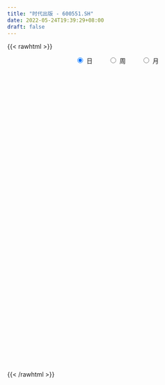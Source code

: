 ```yaml
---
title: "时代出版 - 600551.SH"
date: 2022-05-24T19:39:29+08:00
draft: false
---
```

{{< rawhtml >}}
    <div style="text-align: center">
        <label style="padding: 1rem;"><input style="margin-right: .5rem" type="radio" name="period" value="D" checked onclick="period_change(this)">日</label>
        <label style="padding: 1rem;"><input style="margin-right: .5rem" type="radio" name="period" value="W" onclick="period_change(this)">周</label>
        <label style="padding: 1rem;"><input style="margin-right: .5rem" type="radio" name="period" value="M" onclick="period_change(this)">月</label>
    </div>
    <div id="chart" style="height: 700px;"></div> 
    <script type="text/javascript">
        const D_v = [42862.52,65343.93,80485.53,46606.5,39490.61,51424.03,50974.89,37686.97,30852.0,37313.16,35750.0,24182.02,21160.07,32441.56,34881.94,17638.82,19913.02,14330.42,13384.92,11827.63,12088.0,23063.6,20969.94,15515.01,24438.82,9212.51,10632.03,10917.55,9887.0,16529.0,17237.15,23753.56,15559.0,10135.1,17876.12,11643.0,6363.0,10790.0,8095.01,10799.01,9461.09,14547.2,15280.6,10279.98,22440.58,26295.02,16890.03,8892.0,10498.18,10974.0,11096.0,19777.58,12316.39,17058.01,27320.0,31072.93,21238.52,24714.44,11995.0,10260.04,11703.01,12222.44,17146.92,24750.5,51264.82,22077.05,11932.77,17550.31,23343.6,27358.0,60662.12,45487.4,19063.45,17471.54,27653.04,23036.3,24148.53,31799.01,49600.52,41989.31,50250.59,51830.87,36469.03,50620.87,42835.43,44043.01,28043.16,30249.03,25800.52,38036.0,22257.29,33058.82,26520.28,24320.27,28268.03,14900.0,22170.01,11922.32,14087.4,11574.59,16637.0,17576.0,15485.0,23555.53,20357.49,15887.51,18608.93,13951.0,11933.0,18680.01,22753.0,19335.0,14479.65,18830.99,27968.52,37918.25,15703.33,13242.0,16262.28,16015.04,10987.29,11518.76,16780.38,11011.0,18063.03,15494.35,14276.0,13831.0,9983.2,10044.0,11975.05,17255.0,11479.2,12237.0,30574.31,24392.56,34229.72,14520.63,16629.65,15450.27,17061.51,21387.95,10176.58,12149.38,15058.0,60480.16,54963.75,42435.51,30373.15,33964.21,30735.02,68254.98,41538.0,26705.14,30725.0,27668.0,18759.87,27300.0,28913.02,69043.36,52168.54,39575.28,58790.03,27939.0,30703.29,21506.0,41706.0,39876.25,29572.13,44296.13,47381.34,41728.88,28025.62,29727.0,39050.0,17558.0,22405.87,33039.35,27029.83,31840.98,34636.18,31720.6,24694.9,23125.0,27265.0,47044.96,35089.12,19087.39,24133.88,21663.15,31464.53,47894.78,19182.0,23294.25,26757.54,19304.4,20861.0,25197.0,38759.37,323186.93,508133.83,796378.6,580969.49,373929.0,378679.08,310019.58,286690.7,319512.32,186963.66,218858.75,130974.41,107960.29,83880.12,142337.45,127317.31,136243.61,134879.8,138093.58,130484.8,129959.22,90538.69,84402.18,84327.34,87956.69,45474.09,71544.42,48584.78,34817.05,38969.56,54576.15,92439.11,71971.0,48430.25,52373.7,41104.0,46976.0,45929.43,35900.1,36342.0,39184.42,42337.0,27875.4,56643.08,40394.9,41758.66,44991.64,41096.65,49380.13,85923.45,91127.86]
const D_histogram = [0.0,0.0153736752,0.021705282,0.0238388237,0.0262445519,0.0335552943,0.0336463821,0.0328195293,0.0270781795,0.0246477953,0.0157548849,0.0069303217,-0.0050932612,-0.0092583706,-0.0250297795,-0.0341093598,-0.0415807517,-0.0425352787,-0.0392581765,-0.0371763272,-0.0308455905,-0.0327836115,-0.0340865332,-0.0316991847,-0.0257945384,-0.0204504743,-0.018831135,-0.0151913127,-0.012330275,-0.0075648256,-0.0049717461,0.0074308587,0.006475808,0.0066096123,0.0061402212,0.002795336,0.0015887442,0.0024074368,0.0031899261,0.0007616051,0.0020942343,0.0044586962,0.0092184007,0.0114436325,0.0175854365,0.0214229907,0.0267061167,0.0294240328,0.0290609944,0.0242116344,0.0173811581,0.0159006824,0.0077699514,-0.002231511,-0.008485477,-0.0164404386,-0.0162129938,-0.0152289827,-0.0144194388,-0.0162368547,-0.015796895,-0.008281252,-0.0036172684,0.003420138,0.0184799052,0.0239198312,0.0248731602,0.0229077109,0.025443307,0.0249612973,0.0049745202,-0.0061112647,-0.0129056372,-0.0134848198,-0.0082247242,-0.0008188874,0.0000150145,-0.0014313729,0.0083250174,0.019556603,0.0273078367,0.0386887388,0.0447547904,0.0589971203,0.0730860732,0.071731811,0.0744220661,0.0592468954,0.0460938099,0.0247412956,0.0099891769,-0.0017643814,-0.0009670557,-0.0130642677,-0.0332050071,-0.0453282605,-0.0617323762,-0.0672660874,-0.0605142085,-0.0563292623,-0.0576030763,-0.0577096155,-0.0525567574,-0.046140366,-0.0385314161,-0.0355084965,-0.0322977184,-0.0322101061,-0.0352620394,-0.0337617642,-0.0438518872,-0.056180722,-0.0603507006,-0.049637612,-0.0451055377,-0.0540018647,-0.0537754407,-0.0496029785,-0.0430628882,-0.0308864708,-0.0157516059,-0.0026533842,0.0128847632,0.0234540614,0.0346921197,0.0406650877,0.0429258205,0.0407672089,0.0402495344,0.0394385599,0.0409107909,0.043018257,0.0415437281,0.0378066847,0.0390409321,0.0401039576,0.0402743572,0.0341430687,0.0293216658,0.0229991557,0.015255367,0.0153775617,0.015283135,0.0156612275,0.0169181472,0.0275559221,0.0428148032,0.0562435651,0.0600349757,0.0574502974,0.0604464118,0.0755801011,0.0679996666,0.0559975026,0.0410872514,0.0218513581,0.0053300462,0.0066803469,0.010849921,0.0312213186,0.0440160506,0.04427089,0.0378280594,0.0287151384,0.0196172765,0.0135137731,0.0146816438,0.0030816175,0.0019489356,-0.0117133818,-0.0056827148,-0.0227117671,-0.0334662734,-0.0613459759,-0.0983580998,-0.110211885,-0.12265509,-0.1173051135,-0.1001776315,-0.0737850565,-0.0313134924,0.0005738881,0.0126672308,0.0155202897,0.0187785481,0.0284589408,0.0249996843,0.0261926437,0.0346465231,0.0292603278,0.0269022844,0.0054446956,-0.0070882096,-0.0222886181,-0.0185298592,-0.0126153183,-0.0075454019,-0.0096352221,0.0407166067,0.1269491074,0.2366047151,0.2429729626,0.1805241919,0.132687655,0.0343118975,-0.0249298547,-0.0564807997,-0.0446422871,-0.037397604,-0.0103524268,-0.0010087898,-0.0147348244,-0.0242984113,-0.0153800973,-0.0246662697,-0.0205689332,-0.0063364511,0.0020297162,0.0171247995,-0.0026835015,-0.0209878851,-0.05074397,-0.0381389929,-0.0569926673,-0.0650896511,-0.0933133353,-0.1011891781,-0.0912006562,-0.0907524992,-0.0852517051,-0.1245413185,-0.1819030908,-0.2324924865,-0.2367264358,-0.232842197,-0.1948246102,-0.1541925713,-0.1219967035,-0.0754383406,-0.0342719272,-0.0094139849,0.0179803717,0.0499547016,0.0759897232,0.0891059867,0.1111033022,0.13087896,0.1504798601,0.1813642726,0.1834652325]
const D_fast = [0.0,0.019217094,0.0309750213,0.0390682689,0.0480351351,0.0637347011,0.0722373844,0.0796154139,0.080643609,0.0843751737,0.0794209845,0.0723290017,0.0590321035,0.0525524014,0.0305235476,0.0129166274,-0.0049499525,-0.0165382991,-0.0230757411,-0.0302879735,-0.0316686345,-0.0418025583,-0.0516271133,-0.0571645611,-0.0577085494,-0.0574771037,-0.0605655483,-0.0607235542,-0.0609450852,-0.0580708422,-0.0567206992,-0.0424603797,-0.0417964784,-0.040010271,-0.0389446069,-0.041590658,-0.0424000638,-0.040979512,-0.0393995411,-0.0416374609,-0.0397812731,-0.0363021371,-0.0292378325,-0.0241516925,-0.0136135294,-0.0044202275,0.0075394276,0.0176133519,0.0245155621,0.0257191107,0.0232339239,0.0257286189,0.0195403756,0.0089810355,0.0006057003,-0.011459371,-0.0152851747,-0.0181084092,-0.020903725,-0.0267803545,-0.0302896186,-0.0248442886,-0.0210846221,-0.0131921812,0.0064875623,0.0179074461,0.0250790651,0.0288405436,0.0377369665,0.043495281,0.024752134,0.0121385329,0.0021177511,-0.0018326364,0.0013712781,0.0085723931,0.0094100485,0.0076058179,0.0194434626,0.035564199,0.0501423919,0.0711954787,0.0884502278,0.1174418378,0.1498023091,0.1663809995,0.1876767713,0.1873133244,0.1856836913,0.1705165009,0.1582616764,0.1460670228,0.1466225845,0.1312593057,0.1028173145,0.0793619959,0.0475247862,0.0251745532,0.0167978799,0.0069005105,-0.0087740725,-0.0233080156,-0.0312943469,-0.036413047,-0.038436951,-0.0442911557,-0.0491548071,-0.0571197213,-0.0689871645,-0.0759273303,-0.0969804251,-0.1233544404,-0.1426120941,-0.1443084086,-0.1510527187,-0.1734495119,-0.1866669481,-0.1948952305,-0.1991208623,-0.1946660625,-0.1834690991,-0.1710342234,-0.1522748852,-0.1358420718,-0.1159309834,-0.0997917435,-0.0867995556,-0.078766365,-0.0692216559,-0.0601729904,-0.0484730616,-0.0356110313,-0.0266996282,-0.0209850005,-0.00999052,0.0010984948,0.0113374837,0.0137419624,0.016250976,0.0156782548,0.0117483079,0.015714893,0.01944125,0.0237346494,0.029221106,0.0467478613,0.0727104433,0.1002000965,0.119000251,0.130778147,0.1488858644,0.182914579,0.192334061,0.1943312728,0.1896928344,0.1759197806,0.1607309803,0.1637513677,0.1706334221,0.1988101493,0.222608894,0.2339314558,0.2369456401,0.2350115037,0.2308179609,0.2280929008,0.2329311824,0.2221015605,0.2214561125,0.2048654496,0.209475438,0.1867684438,0.1676473693,0.1244311728,0.062829524,0.0234227675,-0.01968421,-0.0436605119,-0.0515774378,-0.0436311268,-0.0089879359,0.0230429166,0.038303067,0.0450361983,0.0529890938,0.0697842217,0.0725748863,0.0803160066,0.0974315167,0.0993604034,0.1037279311,0.0836315162,0.0693265586,0.0485539956,0.0476802896,0.050441001,0.0536245669,0.0491259412,0.1096569216,0.2276266993,0.3964334857,0.4635449739,0.4462272512,0.431562628,0.3417648448,0.276290629,0.2306194841,0.2312974249,0.229192707,0.2536497775,0.262741217,0.2453314763,0.2296932865,0.2347665762,0.2193138365,0.2182689397,0.230917309,0.2397909053,0.2591671885,0.2386880121,0.2151366573,0.1726945798,0.1757648088,0.1426629675,0.1182935709,0.0667415528,0.0335684156,0.0207567734,-0.0014831944,-0.0172953266,-0.0877202696,-0.1905578146,-0.2992703319,-0.3626858902,-0.4170122006,-0.4277007663,-0.4256168703,-0.4239201784,-0.3962214006,-0.363622969,-0.3411185229,-0.3092290735,-0.2647660681,-0.2197336158,-0.1843408555,-0.1345677145,-0.0820723167,-0.0248514516,0.0513740291,0.0993412971]
const D_slow = [0.0,0.0038434188,0.0092697393,0.0152294452,0.0217905832,0.0301794068,0.0385910023,0.0467958846,0.0535654295,0.0597273783,0.0636660996,0.06539868,0.0641253647,0.061810772,0.0555533271,0.0470259872,0.0366307993,0.0259969796,0.0161824354,0.0068883537,-0.000823044,-0.0090189468,-0.0175405801,-0.0254653763,-0.0319140109,-0.0370266295,-0.0417344133,-0.0455322414,-0.0486148102,-0.0505060166,-0.0517489531,-0.0498912384,-0.0482722864,-0.0466198833,-0.045084828,-0.044385994,-0.043988808,-0.0433869488,-0.0425894673,-0.042399066,-0.0418755074,-0.0407608334,-0.0384562332,-0.035595325,-0.0311989659,-0.0258432182,-0.0191666891,-0.0118106809,-0.0045454323,0.0015074763,0.0058527659,0.0098279365,0.0117704243,0.0112125465,0.0090911773,0.0049810676,0.0009278192,-0.0028794265,-0.0064842862,-0.0105434999,-0.0144927236,-0.0165630366,-0.0174673537,-0.0166123192,-0.0119923429,-0.0060123851,0.0002059049,0.0059328327,0.0122936594,0.0185339837,0.0197776138,0.0182497976,0.0150233883,0.0116521834,0.0095960023,0.0093912805,0.0093950341,0.0090371908,0.0111184452,0.016007596,0.0228345551,0.0325067398,0.0436954374,0.0584447175,0.0767162358,0.0946491886,0.1132547051,0.128066429,0.1395898814,0.1457752053,0.1482724995,0.1478314042,0.1475896403,0.1443235733,0.1360223216,0.1246902564,0.1092571624,0.0924406406,0.0773120884,0.0632297728,0.0488290038,0.0344015999,0.0212624105,0.009727319,0.000094465,-0.0087826591,-0.0168570887,-0.0249096152,-0.0337251251,-0.0421655661,-0.0531285379,-0.0671737184,-0.0822613936,-0.0946707966,-0.105947181,-0.1194476472,-0.1328915074,-0.145292252,-0.1560579741,-0.1637795917,-0.1677174932,-0.1683808393,-0.1651596485,-0.1592961331,-0.1506231032,-0.1404568312,-0.1297253761,-0.1195335739,-0.1094711903,-0.0996115503,-0.0893838526,-0.0786292883,-0.0682433563,-0.0587916851,-0.0490314521,-0.0390054627,-0.0289368734,-0.0204011063,-0.0130706898,-0.0073209009,-0.0035070591,0.0003373313,0.004158115,0.0080734219,0.0123029587,0.0191919392,0.02989564,0.0439565313,0.0589652753,0.0733278496,0.0884394526,0.1073344778,0.1243343945,0.1383337701,0.148605583,0.1540684225,0.1554009341,0.1570710208,0.1597835011,0.1675888307,0.1785928434,0.1896605659,0.1991175807,0.2062963653,0.2112006844,0.2145791277,0.2182495386,0.219019943,0.2195071769,0.2165788315,0.2151581528,0.209480211,0.2011136426,0.1857771487,0.1611876237,0.1336346525,0.10297088,0.0736446016,0.0486001937,0.0301539296,0.0223255565,0.0224690285,0.0256358362,0.0295159087,0.0342105457,0.0413252809,0.047575202,0.0541233629,0.0627849937,0.0701000756,0.0768256467,0.0781868206,0.0764147682,0.0708426137,0.0662101489,0.0630563193,0.0611699688,0.0587611633,0.068940315,0.1006775918,0.1598287706,0.2205720113,0.2657030592,0.298874973,0.3074529474,0.3012204837,0.2871002838,0.275939712,0.266590311,0.2640022043,0.2637500068,0.2600663007,0.2539916979,0.2501466736,0.2439801061,0.2388378728,0.2372537601,0.2377611891,0.242042389,0.2413715136,0.2361245424,0.2234385498,0.2139038016,0.1996556348,0.183383222,0.1600548882,0.1347575937,0.1119574296,0.0892693048,0.0679563785,0.0368210489,-0.0086547238,-0.0667778454,-0.1259594544,-0.1841700036,-0.2328761562,-0.271424299,-0.3019234749,-0.32078306,-0.3293510418,-0.331704538,-0.3272094451,-0.3147207697,-0.2957233389,-0.2734468422,-0.2456710167,-0.2129512767,-0.1753313117,-0.1299902435,-0.0841239354]
const D_data = [['2021-05-13', 7.3023, 7.3215, 7.1867, 7.3986],['2021-05-14', 7.3408, 7.5624, 7.3215, 7.6587],['2021-05-17', 7.5816, 7.5238, 7.4949, 7.784],['2021-05-18', 7.5046, 7.5142, 7.4371, 7.6683],['2021-05-19', 7.4853, 7.5527, 7.3793, 7.6298],['2021-05-20', 7.5816, 7.6683, 7.4853, 7.7454],['2021-05-21', 7.6394, 7.6298, 7.572, 7.9092],['2021-05-24', 7.7165, 7.6491, 7.5142, 7.7454],['2021-05-25', 7.5816, 7.6009, 7.5335, 7.7165],['2021-05-26', 7.7165, 7.6491, 7.5913, 7.7743],['2021-05-27', 7.6394, 7.5624, 7.5527, 7.7262],['2021-05-28', 7.5527, 7.5335, 7.4757, 7.6105],['2021-05-31', 7.5142, 7.4468, 7.3986, 7.5624],['2021-06-01', 7.4371, 7.5046, 7.3312, 7.5624],['2021-06-02', 7.5455, 7.2996, 7.2898, 7.6242],['2021-06-03', 7.3193, 7.2996, 7.2307, 7.4275],['2021-06-04', 7.2799, 7.2504, 7.2209, 7.3291],['2021-06-07', 7.2603, 7.2799, 7.2406, 7.339],['2021-06-08', 7.2701, 7.3094, 7.2603, 7.3193],['2021-06-09', 7.3291, 7.2799, 7.2504, 7.339],['2021-06-10', 7.2799, 7.3291, 7.2701, 7.339],['2021-06-11', 7.3291, 7.2111, 7.2012, 7.3291],['2021-06-15', 7.2111, 7.1815, 7.152, 7.2603],['2021-06-16', 7.1914, 7.2012, 7.1225, 7.2209],['2021-06-17', 7.1717, 7.2406, 7.1422, 7.3783],['2021-06-18', 7.2111, 7.2406, 7.1815, 7.2701],['2021-06-21', 7.2012, 7.1914, 7.1619, 7.2504],['2021-06-22', 7.1914, 7.2111, 7.1717, 7.2307],['2021-06-23', 7.2209, 7.2012, 7.1717, 7.2307],['2021-06-24', 7.2209, 7.2307, 7.1324, 7.2898],['2021-06-25', 7.2307, 7.2111, 7.2012, 7.2799],['2021-06-28', 7.1815, 7.3685, 7.1717, 7.457],['2021-06-29', 7.3685, 7.2307, 7.2209, 7.3881],['2021-06-30', 7.2307, 7.2406, 7.2111, 7.2799],['2021-07-01', 7.2307, 7.2307, 7.2111, 7.3291],['2021-07-02', 7.2307, 7.1815, 7.1717, 7.2307],['2021-07-05', 7.1815, 7.1914, 7.1717, 7.2307],['2021-07-06', 7.2209, 7.2111, 7.152, 7.2209],['2021-07-07', 7.1914, 7.2111, 7.1717, 7.2307],['2021-07-08', 7.1914, 7.1619, 7.1422, 7.2209],['2021-07-09', 7.152, 7.2012, 7.1324, 7.2111],['2021-07-12', 7.2012, 7.2209, 7.1815, 7.2406],['2021-07-13', 7.2307, 7.2701, 7.2012, 7.3094],['2021-07-14', 7.2799, 7.2603, 7.2406, 7.3094],['2021-07-15', 7.2799, 7.339, 7.2111, 7.339],['2021-07-16', 7.3488, 7.3488, 7.3193, 7.5357],['2021-07-19', 7.2799, 7.4078, 7.2799, 7.457],['2021-07-20', 7.3488, 7.4177, 7.3291, 7.4177],['2021-07-21', 7.4275, 7.4078, 7.398, 7.4668],['2021-07-22', 7.4177, 7.3586, 7.3488, 7.4275],['2021-07-23', 7.339, 7.3193, 7.3094, 7.4177],['2021-07-26', 7.339, 7.3783, 7.2111, 7.4373],['2021-07-27', 7.398, 7.2799, 7.2406, 7.398],['2021-07-28', 7.2504, 7.2111, 7.034, 7.2799],['2021-07-29', 7.2012, 7.2111, 7.1619, 7.2603],['2021-07-30', 7.1914, 7.1422, 7.0241, 7.2111],['2021-08-02', 7.0832, 7.2111, 7.0241, 7.3291],['2021-08-03', 7.2111, 7.2111, 7.1324, 7.3586],['2021-08-04', 7.2111, 7.2012, 7.152, 7.2307],['2021-08-05', 7.2012, 7.152, 7.1127, 7.2209],['2021-08-06', 7.152, 7.1619, 7.0832, 7.2012],['2021-08-09', 7.1619, 7.2603, 7.1225, 7.2898],['2021-08-10', 7.2307, 7.2504, 7.2209, 7.2898],['2021-08-11', 7.2701, 7.3094, 7.2504, 7.3193],['2021-08-12', 7.3094, 7.4767, 7.2898, 7.5062],['2021-08-13', 7.457, 7.4275, 7.3586, 7.4964],['2021-08-16', 7.4078, 7.4078, 7.3881, 7.457],['2021-08-17', 7.3881, 7.3881, 7.339, 7.457],['2021-08-18', 7.3685, 7.4668, 7.3488, 7.4865],['2021-08-19', 7.4373, 7.457, 7.4373, 7.5652],['2021-08-20', 7.3881, 7.1717, 7.1324, 7.4078],['2021-08-23', 7.1324, 7.2012, 7.1225, 7.2898],['2021-08-24', 7.2209, 7.2012, 7.1815, 7.2701],['2021-08-25', 7.1914, 7.2504, 7.1914, 7.2996],['2021-08-26', 7.2701, 7.3291, 7.2603, 7.398],['2021-08-27', 7.2799, 7.3881, 7.2603, 7.4767],['2021-08-30', 7.4177, 7.3291, 7.2603, 7.4472],['2021-08-31', 7.3291, 7.2996, 7.152, 7.3488],['2021-09-01', 7.2603, 7.4668, 7.2406, 7.516],['2021-09-02', 7.4767, 7.5554, 7.4275, 7.6144],['2021-09-03', 7.6242, 7.5849, 7.5455, 7.7718],['2021-09-06', 7.6144, 7.7128, 7.5554, 7.7718],['2021-09-07', 7.6931, 7.7325, 7.6833, 7.7817],['2021-09-08', 7.7423, 7.9391, 7.7128, 7.9882],['2021-09-09', 7.9391, 8.0768, 7.8899, 8.1358],['2021-09-10', 8.1555, 7.9882, 7.8997, 8.1555],['2021-09-13', 7.9981, 8.1161, 7.9489, 8.126],['2021-09-14', 8.1161, 7.9292, 7.8702, 8.1555],['2021-09-15', 7.8702, 7.9391, 7.8505, 7.9882],['2021-09-16', 7.9686, 7.7915, 7.7718, 8.1358],['2021-09-17', 7.8407, 7.8112, 7.7128, 7.8899],['2021-09-22', 7.7718, 7.8013, 7.6833, 7.88],['2021-09-23', 7.8308, 7.9489, 7.8308, 7.9981],['2021-09-24', 7.9489, 7.7718, 7.7423, 7.9784],['2021-09-27', 7.7817, 7.5849, 7.516, 7.8308],['2021-09-28', 7.5751, 7.5849, 7.5259, 7.6538],['2021-09-29', 7.5357, 7.4275, 7.4275, 7.6046],['2021-09-30', 7.4177, 7.4668, 7.4078, 7.5259],['2021-10-08', 7.4668, 7.5849, 7.4668, 7.6341],['2021-10-11', 7.5849, 7.5455, 7.5259, 7.6636],['2021-10-12', 7.6046, 7.4472, 7.4078, 7.6046],['2021-10-13', 7.4865, 7.4177, 7.3783, 7.5652],['2021-10-14', 7.398, 7.457, 7.3291, 7.4865],['2021-10-15', 7.4767, 7.4668, 7.4177, 7.5849],['2021-10-18', 7.5062, 7.4865, 7.398, 7.5259],['2021-10-19', 7.5751, 7.4275, 7.4078, 7.5849],['2021-10-20', 7.516, 7.4177, 7.398, 7.516],['2021-10-21', 7.4078, 7.3586, 7.339, 7.457],['2021-10-22', 7.3488, 7.2799, 7.2799, 7.398],['2021-10-25', 7.2603, 7.2996, 7.2012, 7.339],['2021-10-26', 7.2406, 7.093, 7.0832, 7.2701],['2021-10-27', 7.093, 6.9553, 6.9356, 7.1422],['2021-10-28', 6.9848, 6.9553, 6.9061, 7.034],['2021-10-29', 6.9258, 7.1028, 6.8864, 7.1028],['2021-11-01', 7.0635, 7.0143, 6.9356, 7.0733],['2021-11-02', 7.0143, 6.7782, 6.729, 7.0143],['2021-11-03', 6.788, 6.8077, 6.7389, 6.8176],['2021-11-04', 6.8077, 6.8077, 6.7585, 6.8569],['2021-11-05', 6.8077, 6.8077, 6.7782, 6.8766],['2021-11-08', 6.8176, 6.8766, 6.7782, 6.9454],['2021-11-09', 6.8766, 6.9454, 6.8471, 6.9651],['2021-11-10', 6.9258, 6.9651, 6.8864, 6.9651],['2021-11-11', 6.9553, 7.0537, 6.9454, 7.0832],['2021-11-12', 7.0537, 7.0537, 7.0045, 7.093],['2021-11-15', 7.0143, 7.1225, 7.0045, 7.1324],['2021-11-16', 7.1127, 7.1127, 7.0733, 7.1619],['2021-11-17', 7.1127, 7.1028, 7.0635, 7.1225],['2021-11-18', 7.093, 7.0635, 7.0537, 7.1225],['2021-11-19', 7.0537, 7.093, 7.0143, 7.1028],['2021-11-22', 7.093, 7.1028, 7.0635, 7.1225],['2021-11-23', 7.0733, 7.152, 7.0733, 7.152],['2021-11-24', 7.152, 7.1914, 7.0733, 7.2307],['2021-11-25', 7.1815, 7.1717, 7.1324, 7.2012],['2021-11-26', 7.1815, 7.152, 7.0832, 7.2012],['2021-11-29', 7.1127, 7.2307, 7.0537, 7.2799],['2021-11-30', 7.2603, 7.2603, 7.152, 7.2701],['2021-12-01', 7.2209, 7.2799, 7.1815, 7.339],['2021-12-02', 7.2898, 7.2111, 7.1914, 7.3094],['2021-12-03', 7.2307, 7.2209, 7.1717, 7.2701],['2021-12-06', 7.2209, 7.1914, 7.1717, 7.2996],['2021-12-07', 7.23, 7.15, 7.11, 7.24],['2021-12-08', 7.19, 7.24, 7.14, 7.26],['2021-12-09', 7.25, 7.25, 7.2, 7.28],['2021-12-10', 7.25, 7.27, 7.2, 7.31],['2021-12-13', 7.27, 7.3, 7.26, 7.33],['2021-12-14', 7.3, 7.47, 7.28, 7.54],['2021-12-15', 7.45, 7.63, 7.43, 7.8],['2021-12-16', 7.65, 7.73, 7.56, 7.77],['2021-12-17', 7.71, 7.71, 7.62, 7.76],['2021-12-20', 7.74, 7.69, 7.61, 7.82],['2021-12-21', 7.66, 7.82, 7.66, 7.9],['2021-12-22', 7.85, 8.09, 7.85, 8.16],['2021-12-23', 8.08, 7.9, 7.86, 8.08],['2021-12-24', 7.89, 7.86, 7.77, 7.96],['2021-12-27', 7.86, 7.81, 7.76, 7.9],['2021-12-28', 7.85, 7.71, 7.68, 7.85],['2021-12-29', 7.71, 7.68, 7.61, 7.75],['2021-12-30', 7.68, 7.89, 7.67, 7.97],['2021-12-31', 7.92, 7.97, 7.81, 8.0],['2022-01-04', 7.98, 8.28, 7.95, 8.33],['2022-01-05', 8.25, 8.33, 8.14, 8.38],['2022-01-06', 8.24, 8.27, 8.21, 8.37],['2022-01-07', 8.29, 8.23, 8.21, 8.58],['2022-01-10', 8.16, 8.21, 8.12, 8.26],['2022-01-11', 8.15, 8.21, 8.15, 8.4],['2022-01-12', 8.3, 8.25, 8.17, 8.32],['2022-01-13', 8.23, 8.37, 8.23, 8.48],['2022-01-14', 8.37, 8.22, 8.17, 8.43],['2022-01-17', 8.2, 8.35, 8.17, 8.42],['2022-01-18', 8.39, 8.18, 8.16, 8.47],['2022-01-19', 8.18, 8.43, 8.13, 8.47],['2022-01-20', 8.43, 8.13, 8.12, 8.43],['2022-01-21', 8.1, 8.14, 8.03, 8.32],['2022-01-24', 8.07, 7.81, 7.8, 8.13],['2022-01-25', 7.83, 7.48, 7.46, 7.86],['2022-01-26', 7.5, 7.6, 7.48, 7.62],['2022-01-27', 7.57, 7.45, 7.43, 7.65],['2022-01-28', 7.51, 7.57, 7.42, 7.67],['2022-02-07', 7.68, 7.7, 7.57, 7.73],['2022-02-08', 7.7, 7.87, 7.59, 7.87],['2022-02-09', 7.88, 8.22, 7.82, 8.22],['2022-02-10', 8.19, 8.28, 8.09, 8.29],['2022-02-11', 8.29, 8.16, 8.09, 8.3],['2022-02-14', 8.23, 8.1, 8.08, 8.24],['2022-02-15', 8.16, 8.14, 8.04, 8.2],['2022-02-16', 8.19, 8.28, 8.15, 8.45],['2022-02-17', 8.27, 8.16, 8.12, 8.32],['2022-02-18', 8.17, 8.24, 8.09, 8.25],['2022-02-21', 8.21, 8.39, 8.17, 8.39],['2022-02-22', 8.34, 8.26, 8.19, 8.34],['2022-02-23', 8.35, 8.31, 8.28, 8.43],['2022-02-24', 8.31, 8.03, 7.9, 8.39],['2022-02-25', 8.05, 8.06, 8.05, 8.21],['2022-02-28', 8.09, 7.95, 7.85, 8.1],['2022-03-01', 7.95, 8.15, 7.91, 8.23],['2022-03-02', 8.12, 8.2, 8.08, 8.24],['2022-03-03', 8.21, 8.22, 8.17, 8.27],['2022-03-04', 8.22, 8.14, 8.09, 8.23],['2022-03-07', 8.95, 8.95, 8.95, 8.95],['2022-03-08', 9.85, 9.85, 9.23, 9.85],['2022-03-09', 10.4, 10.84, 10.4, 10.84],['2022-03-10', 11.66, 10.08, 10.05, 11.92],['2022-03-11', 9.16, 9.27, 9.07, 9.53],['2022-03-14', 9.04, 9.32, 8.96, 9.5],['2022-03-15', 9.23, 8.4, 8.4, 9.47],['2022-03-16', 8.47, 8.51, 8.07, 8.63],['2022-03-17', 8.49, 8.62, 8.43, 8.92],['2022-03-18', 8.55, 9.11, 8.55, 9.35],['2022-03-21', 9.0, 9.11, 8.93, 9.28],['2022-03-22', 8.98, 9.47, 8.97, 9.65],['2022-03-23', 9.3, 9.38, 9.27, 9.61],['2022-03-24', 9.25, 9.11, 9.04, 9.36],['2022-03-25', 9.06, 9.12, 9.01, 9.25],['2022-03-28', 9.07, 9.37, 9.02, 9.5],['2022-03-29', 9.38, 9.16, 9.13, 9.65],['2022-03-30', 9.13, 9.33, 8.97, 9.42],['2022-03-31', 9.22, 9.53, 9.18, 9.64],['2022-04-01', 9.47, 9.55, 9.29, 9.63],['2022-04-06', 9.55, 9.74, 9.48, 9.82],['2022-04-07', 9.65, 9.33, 9.31, 9.65],['2022-04-08', 9.42, 9.27, 9.08, 9.42],['2022-04-11', 9.26, 9.0, 8.9, 9.35],['2022-04-12', 9.08, 9.48, 9.04, 9.49],['2022-04-13', 9.35, 9.06, 8.97, 9.47],['2022-04-14', 9.08, 9.1, 9.02, 9.14],['2022-04-15', 9.08, 8.71, 8.64, 9.08],['2022-04-18', 8.48, 8.81, 8.38, 8.83],['2022-04-19', 8.82, 8.98, 8.7, 8.98],['2022-04-20', 9.0, 8.83, 8.81, 9.09],['2022-04-21', 8.86, 8.85, 8.38, 8.93],['2022-04-22', 8.68, 8.12, 7.97, 8.68],['2022-04-25', 7.96, 7.51, 7.46, 7.97],['2022-04-26', 7.55, 7.13, 7.13, 7.61],['2022-04-27', 7.17, 7.36, 7.05, 7.38],['2022-04-28', 7.37, 7.25, 7.1, 7.39],['2022-04-29', 7.3, 7.59, 7.3, 7.65],['2022-05-05', 7.52, 7.66, 7.5, 7.78],['2022-05-06', 7.51, 7.6, 7.43, 7.67],['2022-05-09', 7.65, 7.87, 7.61, 7.88],['2022-05-10', 7.79, 7.95, 7.69, 7.97],['2022-05-11', 7.96, 7.86, 7.85, 8.08],['2022-05-12', 7.84, 7.99, 7.8, 7.99],['2022-05-13', 7.97, 8.19, 7.96, 8.23],['2022-05-16', 8.21, 8.28, 8.16, 8.36],['2022-05-17', 8.28, 8.25, 8.16, 8.35],['2022-05-18', 8.22, 8.5, 8.19, 8.51],['2022-05-19', 8.37, 8.65, 8.35, 8.68],['2022-05-20', 8.7, 8.84, 8.66, 8.89],['2022-05-23', 8.99, 9.23, 8.88, 9.35],['2022-05-24', 9.08, 9.09, 9.02, 9.3]]
const W_v = [136067.61,128669.29,136054.69,112031.67,179829.63,174461.06,142539.52,149020.92,169478.95,134637.28,200678.92,58940.59,147302.03,107726.4,81570.33,109510.82,111487.87,108910.29,118580.26,80016.8,100664.0,77992.51,68938.43,66835.98,133099.54,87578.08,99877.25,188741.82,101748.82,91334.56,35782.68,20447.22,66735.65,79451.71,109045.52,110762.63,127487.91,42423.28,106773.06,96530.12,78532.02,48443.12,57080.98,60001.23,56736.87,66777.51,44768.19,46536.17,79776.15,86000.22,176574.38,104653.18,75983.69,133550.15,96045.59,112528.26,86948.25,58127.99,80224.11,102374.32,89178.07,125573.4,84191.49,121273.89,125413.68,138365.01,123280.64,132954.71,629700.8400000001,339120.53,361125.37,200730.57,101179.33,71256.95,127314.95,77770.45,118792.02,159180.54,129844.42,111776.22,121920.37,170749.32,256274.32,245701.39,291055.12,232121.63,146961.47,146190.96,152996.38,348370.77,138777.19,36037.94,80716.24,69132.91,46493.46,44393.92,37971.17,54538.76,56449.61,65884.69,58840.47,45396.01,41138.23,43139.79,47780.01,70198.26,74411.35,103658.56,71129.89,104561.15,101241.71,78054.81,62733.99,7960.0,41767.38,57062.8,35311.83,55454.99,41427.08,31060.65,39716.69,30608.98,30694.89,72917.33,89661.7,63937.27,69524.52,149959.56,74466.27,74410.5,322891.92,208280.81,169931.31,139226.87,109444.85,92612.41,55063.6,50391.58,39771.73,79818.44,53324.1,46773.62,53359.0,45255.31,66257.82,69720.85,457666.02,466169.72,338676.92,527358.8200000001,156494.82,544017.7,736127.3200000001,848737.9,349969.97,161215.66,238682.56,138591.93,120243.89,125325.59,127136.72,136155.2,282537.46,104550.46,32989.65,10869.46,60607.38,49740.25,41996.55,65661.42,82045.06,63002.49,55875.98,63623.41,62089.92,58769.71,62793.16,34839.42,88804.18,83991.39,90799.19,87643.08,94211.29,41034.33,48100.59,111986.11,105100.05,123605.26,75153.44,63780.33,54890.9,37317.94,97285.43,161384.1,200478.27,38761.0,205075.07,268981.56,165784.15,126035.41,74694.57,70136.28,65202.73,78966.78,45508.11,88843.38,58350.21,107544.91,79911.01,127461.73,140846.8,132711.73,197787.96,225799.21,144386.0,83899.37,77260.36,14087.4,84828.12,80737.93,94078.65,111094.38,66312.47,71647.58,62990.25,120346.87,76225.69,203310.57,201197.35,133365.89,219577.21,161730.54,191004.1,141780.22,149922.49,151611.47,144338.34,115414.19,2247428.2199999997,1668830.6800000002,728637.2300000001,678871.7499999999,350982.71,373704.72,269386.65,260854.95,81829.53,202381.9,217621.98,177051.31]
const W_histogram = [0.0,-0.0302368091,-0.0225309153,-0.0239620274,-0.0670282369,-0.0832046476,-0.097769305,-0.096380484,-0.0900785141,-0.0784991671,-0.0750806112,-0.0866769015,-0.063814596,-0.083886774,-0.1006592051,-0.1361250709,-0.1291204059,-0.1765535548,-0.1961040437,-0.1943451381,-0.2025236141,-0.1935765093,-0.1839745263,-0.1592659439,-0.1053377984,-0.0605073843,-0.0259526814,0.0299631017,0.0365666818,-0.007669863,-0.0051862347,0.0134562779,0.0394511758,0.070369543,0.102592667,0.0946988307,0.1002830462,0.0895557957,0.0920139989,0.016690885,-0.0384497138,-0.0478210246,-0.0432720723,-0.0313186334,-0.0288726057,-0.035409197,-0.040056032,-0.0538219184,-0.1091096324,-0.1222580312,-0.1518500019,-0.1470230938,-0.130796537,-0.0862666432,-0.0677499761,-0.0295568889,-0.0249999696,-0.0127597575,0.0012776976,0.010271968,0.0258594781,0.0453097091,0.0618397879,-0.0016681356,-0.0420524128,-0.0373825739,-0.0028208643,0.0329911381,0.146634168,0.1978332292,0.2109771267,0.2214159376,0.2037781504,0.1877012213,0.1959281192,0.2118860842,0.2126653008,0.2142669833,0.1959071216,0.1679640006,0.1616316637,0.1754387631,0.1874839091,0.1901226518,0.2176603697,0.260670658,0.241779293,0.2406177683,0.2374136301,0.2144637664,0.1328119278,0.0557288351,-0.010952007,-0.0693984781,-0.1019757313,-0.1260477139,-0.1528888072,-0.1676484679,-0.1405138502,-0.1288747444,-0.0934154458,-0.091392946,-0.0936267291,-0.0926647838,-0.108594997,-0.1537116575,-0.1750500346,-0.1633744843,-0.1527590665,-0.1196591631,-0.0739224623,-0.0563113508,-0.055279342,-0.0553516297,-0.0436820765,-0.0349994439,-0.0254947127,-0.0226795245,-0.0204644369,-0.0297609396,-0.0248108482,-0.0197432134,-0.0031439274,0.0185948789,0.0466743817,0.0568621206,0.077303956,0.0943224532,0.093327125,0.0630498901,0.0711990989,0.0364478885,0.030644404,-0.0022764359,0.0054859904,-0.015163489,-0.0315972932,-0.0376906178,-0.0442747253,-0.0378164536,-0.0283497933,-0.0358724811,-0.0326609843,-0.0252787813,-0.0291411769,-0.0280975632,0.0098473544,0.0584563815,0.088929719,0.1431287973,0.1438606875,0.2170790257,0.2545418594,0.2467621842,0.238754772,0.2224838569,0.1952337596,0.1479436473,0.1111413407,0.0844328423,0.0437392952,0.0024593637,-0.0394867254,-0.0980047724,-0.1402551695,-0.1525631892,-0.1543326303,-0.1545851736,-0.1602860575,-0.1521387072,-0.1390805557,-0.1165408922,-0.0957454008,-0.0756833528,-0.0889328505,-0.0865028126,-0.1012213007,-0.1066363087,-0.1284313999,-0.1418527118,-0.1434592496,-0.1397126876,-0.1441675064,-0.1273800491,-0.0837260518,-0.0499255413,-0.0012080965,0.0235669295,0.0387475221,0.0537886951,0.0604540822,0.063845853,0.0820740888,0.0961612518,0.0925596148,0.0889148052,0.1171976158,0.1348456532,0.1341485896,0.1097628217,0.0871163501,0.0709393006,0.05573826,0.041812406,0.0324667425,0.0345700497,0.0323581906,0.0180643802,0.0094652859,0.0205574981,0.0100889832,0.0167671051,0.0325532866,0.0663248379,0.0724143519,0.0694503425,0.0438588753,0.0323277933,0.0150665529,-0.0093063719,-0.0362124697,-0.0707437978,-0.0735513059,-0.069351237,-0.0595638555,-0.0460199725,-0.0319902808,0.0066276839,0.0401104558,0.0659752398,0.0951316205,0.1073750911,0.1036640884,0.0586407411,0.0639786507,0.0679093696,0.0540046621,0.0461194677,0.1093239737,0.1311988843,0.1365724603,0.1578137703,0.1422169331,0.0861551839,0.0055587663,-0.0823741184,-0.1356464858,-0.127078276,-0.0760800534,-0.0265145954]
const W_fast = [0.0,-0.0377960114,-0.0357228464,-0.0431444653,-0.1029677341,-0.1399453067,-0.1789522903,-0.2016585903,-0.2178762489,-0.2259216937,-0.2412732906,-0.2745388063,-0.2676301498,-0.3086740213,-0.3506112537,-0.4201083872,-0.4453838237,-0.5369553613,-0.6055318611,-0.65235924,-0.7111686196,-0.7506156421,-0.7870072906,-0.8021151942,-0.7745214983,-0.7448179303,-0.7167513977,-0.6533448392,-0.6375995886,-0.6837535992,-0.6825665295,-0.6605599475,-0.6247022556,-0.5761915027,-0.5183202119,-0.5025393406,-0.4718843635,-0.460222665,-0.4347609621,-0.5059113548,-0.5706643821,-0.591990949,-0.5982600147,-0.5941362342,-0.5989083579,-0.6142972485,-0.6289580915,-0.6561794575,-0.7387445796,-0.7824574862,-0.8500119574,-0.8819408227,-0.8984134002,-0.8754501671,-0.873870994,-0.8430671291,-0.8447602022,-0.8357099295,-0.8213530499,-0.8097907876,-0.7877384079,-0.7569607496,-0.7249707239,-0.7888956813,-0.8397930617,-0.8444688663,-0.8106123727,-0.7665525858,-0.6162510139,-0.5155936454,-0.4497054662,-0.3839126709,-0.3506059205,-0.3197575443,-0.2625486165,-0.1936191305,-0.1396735887,-0.0845051604,-0.0538882417,-0.0398403626,-0.0057647836,0.0519020066,0.1108181299,0.1609875355,0.2429403458,0.3511182987,0.3926717569,0.4516646742,0.5078139437,0.5384800215,0.4900311649,0.426880281,0.3574614371,0.2816653465,0.2235941605,0.1680102494,0.1029469543,0.0462751767,0.0382813318,0.0177017515,0.0298071886,0.008981452,-0.0166590135,-0.038863264,-0.0819422266,-0.1654868015,-0.2305876872,-0.2597557579,-0.2873301067,-0.2841449941,-0.2568889089,-0.2533556351,-0.2661434618,-0.280053657,-0.2793046229,-0.2793718512,-0.2762407982,-0.2790954911,-0.2819965127,-0.2987332503,-0.2999858709,-0.2998540396,-0.2840407353,-0.2576532094,-0.2179051112,-0.1935018421,-0.1537340177,-0.1131349072,-0.0907984541,-0.1053132165,-0.079364233,-0.1050034712,-0.1031458547,-0.1366358036,-0.1275018797,-0.1519422314,-0.1762753589,-0.1917913379,-0.2094441268,-0.2124399684,-0.2100607564,-0.2265515646,-0.2315053139,-0.2304428061,-0.241590496,-0.2475712731,-0.2071645169,-0.1439413944,-0.0912356272,-0.0012543495,0.0354427125,0.1629308071,0.2640291057,0.3179399765,0.3696212574,0.4089713064,0.430529649,0.4202254485,0.4112084772,0.4056081894,0.375849466,0.3351843754,0.283366605,0.2003473649,0.1230331755,0.0725843584,0.0322317597,-0.0066670769,-0.0524394752,-0.0823268017,-0.1040387891,-0.1106343486,-0.1137752075,-0.1126339977,-0.148116708,-0.1673123733,-0.2073361865,-0.2394102717,-0.2933132128,-0.3421977027,-0.3796690529,-0.4108506629,-0.4513473583,-0.4664049133,-0.4436824288,-0.4223633037,-0.3739478831,-0.3432811247,-0.3184136515,-0.2899253048,-0.2681463972,-0.248793163,-0.2100464051,-0.1719189291,-0.1523806624,-0.1337967708,-0.0762145562,-0.0248551055,0.0079849783,0.0110399159,0.0101725318,0.0117303074,0.0104638318,0.0069910794,0.0057621015,0.0165079211,0.0223856097,0.0126078944,0.0063751215,0.0226067083,0.0146604391,0.0255303372,0.0494548405,0.0998076012,0.1240007032,0.1383992794,0.123772531,0.1203233974,0.1068287952,0.0801292774,0.0441700622,-0.0080472153,-0.02924255,-0.0423802902,-0.0474838726,-0.0454449827,-0.0394128613,0.0008620244,0.0443724103,0.0867310042,0.13967029,0.1787575335,0.2009625529,0.1705993908,0.1919319631,0.2128400244,0.2124364825,0.2160811549,0.3066166543,0.361291286,0.4008079771,0.4615027297,0.4814601258,0.4469371726,0.3677304466,0.2592040322,0.1720200434,0.1488186842,0.1807968935,0.2237337026]
const W_slow = [0.0,-0.0075592023,-0.0131919311,-0.0191824379,-0.0359394972,-0.0567406591,-0.0811829853,-0.1052781063,-0.1277977348,-0.1474225266,-0.1661926794,-0.1878619048,-0.2038155538,-0.2247872473,-0.2499520486,-0.2839833163,-0.3162634178,-0.3604018065,-0.4094278174,-0.4580141019,-0.5086450054,-0.5570391328,-0.6030327643,-0.6428492503,-0.6691836999,-0.684310546,-0.6907987163,-0.6833079409,-0.6741662704,-0.6760837362,-0.6773802949,-0.6740162254,-0.6641534314,-0.6465610457,-0.6209128789,-0.5972381713,-0.5721674097,-0.5497784608,-0.526774961,-0.5226022398,-0.5322146682,-0.5441699244,-0.5549879425,-0.5628176008,-0.5700357522,-0.5788880515,-0.5889020595,-0.6023575391,-0.6296349472,-0.660199455,-0.6981619555,-0.7349177289,-0.7676168632,-0.789183524,-0.806121018,-0.8135102402,-0.8197602326,-0.822950172,-0.8226307476,-0.8200627556,-0.8135978861,-0.8022704588,-0.7868105118,-0.7872275457,-0.7977406489,-0.8070862924,-0.8077915084,-0.7995437239,-0.7628851819,-0.7134268746,-0.6606825929,-0.6053286085,-0.5543840709,-0.5074587656,-0.4584767358,-0.4055052147,-0.3523388895,-0.2987721437,-0.2497953633,-0.2078043632,-0.1673964472,-0.1235367565,-0.0766657792,-0.0291351162,0.0252799762,0.0904476407,0.1508924639,0.211046906,0.2704003135,0.3240162551,0.3572192371,0.3711514458,0.3684134441,0.3510638246,0.3255698918,0.2940579633,0.2558357615,0.2139236445,0.178795182,0.1465764959,0.1232226344,0.100374398,0.0769677157,0.0538015197,0.0266527705,-0.0117751439,-0.0555376526,-0.0963812736,-0.1345710403,-0.164485831,-0.1829664466,-0.1970442843,-0.2108641198,-0.2247020272,-0.2356225464,-0.2443724073,-0.2507460855,-0.2564159666,-0.2615320758,-0.2689723107,-0.2751750228,-0.2801108261,-0.280896808,-0.2762480883,-0.2645794928,-0.2503639627,-0.2310379737,-0.2074573604,-0.1841255791,-0.1683631066,-0.1505633319,-0.1414513598,-0.1337902588,-0.1343593677,-0.1329878701,-0.1367787424,-0.1446780657,-0.1541007201,-0.1651694015,-0.1746235149,-0.1817109632,-0.1906790835,-0.1988443295,-0.2051640249,-0.2124493191,-0.2194737099,-0.2170118713,-0.2023977759,-0.1801653462,-0.1443831468,-0.108417975,-0.0541482185,0.0094872463,0.0711777923,0.1308664854,0.1864874496,0.2352958895,0.2722818013,0.3000671365,0.3211753471,0.3321101708,0.3327250118,0.3228533304,0.2983521373,0.263288345,0.2251475476,0.1865643901,0.1479180967,0.1078465823,0.0698119055,0.0350417666,0.0059065435,-0.0180298067,-0.0369506449,-0.0591838575,-0.0808095607,-0.1061148858,-0.132773963,-0.164881813,-0.2003449909,-0.2362098033,-0.2711379752,-0.3071798518,-0.3390248641,-0.3599563771,-0.3724377624,-0.3727397865,-0.3668480541,-0.3571611736,-0.3437139999,-0.3286004793,-0.3126390161,-0.2921204939,-0.2680801809,-0.2449402772,-0.2227115759,-0.193412172,-0.1597007587,-0.1261636113,-0.0987229059,-0.0769438183,-0.0592089932,-0.0452744282,-0.0348213267,-0.026704641,-0.0180621286,-0.009972581,-0.0054564859,-0.0030901644,0.0020492101,0.0045714559,0.0087632322,0.0169015538,0.0334827633,0.0515863513,0.0689489369,0.0799136557,0.0879956041,0.0917622423,0.0894356493,0.0803825319,0.0626965824,0.044308756,0.0269709467,0.0120799828,0.0005749897,-0.0074225805,-0.0057656595,0.0042619544,0.0207557644,0.0445386695,0.0713824423,0.0972984644,0.1119586497,0.1279533124,0.1449306548,0.1584318203,0.1699616872,0.1972926807,0.2300924017,0.2642355168,0.3036889594,0.3392431927,0.3607819886,0.3621716802,0.3415781506,0.3076665292,0.2758969602,0.2568769469,0.250248298]
const W_data = [['2017-07-14', 14.4032, 14.2757, 13.8384, 14.4943],['2017-07-21', 14.2483, 13.8019, 13.4831, 14.2574],['2017-07-28', 13.7655, 14.1937, 13.7564, 14.3485],['2017-08-04', 14.1754, 14.0752, 14.0752, 14.385],['2017-08-11', 14.1208, 13.392, 13.3464, 14.4123],['2017-08-18', 13.4193, 13.5013, 13.3464, 13.7199],['2017-08-25', 13.474, 13.3555, 13.1824, 13.5833],['2017-09-01', 13.3555, 13.4284, 13.3282, 13.5742],['2017-09-08', 13.4102, 13.4193, 13.31, 13.5833],['2017-09-15', 13.4284, 13.4466, 13.3282, 13.5559],['2017-09-22', 13.4557, 13.3009, 13.2918, 13.7928],['2017-09-29', 13.3009, 13.0002, 12.8909, 13.4557],['2017-10-13', 13.146, 13.3743, 13.1369, 13.5195],['2017-10-20', 13.3558, 12.7537, 12.6426, 13.365],['2017-10-27', 12.7537, 12.587, 12.55, 12.8649],['2017-11-03', 12.587, 12.0776, 11.9757, 12.587],['2017-11-10', 12.1054, 12.3833, 12.0128, 12.5129],['2017-11-17', 12.3462, 11.42, 11.3922, 12.4388],['2017-11-24', 11.4108, 11.383, 11.0681, 11.5682],['2017-12-01', 11.383, 11.383, 11.1329, 11.4848],['2017-12-08', 11.3459, 11.0125, 10.642, 11.3737],['2017-12-15', 11.031, 10.994, 10.7717, 11.0958],['2017-12-22', 10.9477, 10.818, 10.6513, 11.0681],['2017-12-29', 10.818, 10.8736, 10.4938, 10.8921],['2018-01-05', 11.0495, 11.2533, 10.9662, 11.5312],['2018-01-12', 11.2533, 11.244, 11.0403, 11.4015],['2018-01-19', 11.1699, 11.1977, 10.8736, 11.2996],['2018-01-26', 11.2348, 11.6145, 11.1051, 11.8924],['2018-02-02', 11.596, 11.0958, 10.9662, 11.6886],['2018-02-09', 10.9847, 10.2715, 10.2252, 11.2255],['2018-02-14', 10.4105, 10.642, 10.3178, 10.6791],['2018-02-23', 10.6976, 10.8087, 10.6327, 10.855],['2018-03-02', 10.8643, 10.9477, 10.7346, 11.0403],['2018-03-09', 10.9477, 11.1144, 10.8828, 11.1607],['2018-03-16', 11.1699, 11.2811, 11.0032, 11.4385],['2018-03-23', 11.2811, 10.8365, 10.5494, 11.383],['2018-03-30', 10.7254, 10.994, 10.429, 11.3644],['2018-04-04', 11.0032, 10.7717, 10.6605, 11.0495],['2018-04-13', 10.7717, 10.9106, 10.6791, 11.0588],['2018-04-20', 10.7902, 9.7065, 9.6695, 11.0032],['2018-04-27', 9.7806, 9.5213, 9.4009, 9.7899],['2018-05-04', 9.6602, 9.8084, 9.5954, 9.9196],['2018-05-11', 9.8177, 9.8547, 9.7343, 9.9751],['2018-05-18', 9.901, 9.8825, 9.7806, 10.1789],['2018-05-25', 9.901, 9.6973, 9.6602, 10.077],['2018-06-01', 9.6973, 9.4657, 9.2805, 9.7992],['2018-06-08', 9.4657, 9.3453, 9.3083, 9.6973],['2018-06-15', 9.3639, 9.0582, 8.9841, 9.5028],['2018-06-22', 9.0582, 8.1968, 7.9653, 9.0953],['2018-06-29', 8.2339, 8.3542, 7.9468, 8.4109],['2018-07-06', 8.3731, 7.8249, 7.6548, 8.4203],['2018-07-13', 7.8627, 7.9667, 7.6548, 7.995],['2018-07-20', 7.9667, 7.9478, 7.7682, 8.0517],['2018-07-27', 7.9478, 8.2691, 7.91, 8.477],['2018-08-03', 8.2691, 7.9383, 7.7588, 8.3636],['2018-08-10', 7.8533, 8.1841, 7.8249, 8.3069],['2018-08-17', 8.1273, 7.7399, 7.7304, 8.1273],['2018-08-24', 7.7399, 7.7493, 7.6643, 7.8627],['2018-08-31', 7.7682, 7.721, 7.6548, 7.995],['2018-09-07', 7.721, 7.6076, 7.5225, 7.721],['2018-09-14', 7.6832, 7.6548, 7.3713, 7.6832],['2018-09-21', 7.6359, 7.7115, 7.5698, 7.7304],['2018-09-28', 7.6737, 7.7021, 7.5981, 7.7588],['2018-10-12', 7.6265, 6.483, 6.4074, 7.6454],['2018-10-19', 6.4924, 6.3601, 6.1522, 6.6153],['2018-10-26', 6.4263, 6.6814, 6.3318, 6.8988],['2018-11-02', 6.7003, 7.0311, 6.5869, 7.0595],['2018-11-09', 7.0595, 7.1351, 6.9933, 7.2579],['2018-11-16', 7.4658, 8.477, 7.3902, 8.6282],['2018-11-23', 8.4298, 8.1746, 8.0801, 8.6188],['2018-11-30', 8.2408, 7.9383, 7.721, 8.9684],['2018-12-07', 8.1273, 8.0517, 7.9856, 8.3542],['2018-12-14', 8.0612, 7.7682, 7.7493, 8.1368],['2018-12-21', 7.7493, 7.7777, 7.6548, 7.8438],['2018-12-28', 7.7493, 8.1462, 7.7304, 8.288],['2019-01-04', 8.2502, 8.4109, 8.1084, 8.4298],['2019-01-11', 8.4581, 8.3825, 8.2786, 8.4676],['2019-01-18', 8.4109, 8.5243, 8.3825, 8.8172],['2019-01-25', 8.5621, 8.3542, 8.2691, 8.5621],['2019-02-01', 8.3636, 8.2219, 8.0517, 8.5054],['2019-02-15', 8.2691, 8.5054, 8.2219, 8.6471],['2019-02-22', 8.5054, 8.8928, 8.5054, 8.9306],['2019-03-01', 8.9684, 9.0724, 8.9306, 9.3465],['2019-03-08', 9.1574, 9.1385, 9.1196, 9.6394],['2019-03-15', 9.1574, 9.6961, 9.1574, 10.4143],['2019-03-22', 9.8095, 10.282, 9.7056, 11.1515],['2019-03-29', 10.1119, 9.7906, 9.4126, 10.3293],['2019-04-04', 9.8001, 10.1781, 9.7623, 10.386],['2019-04-12', 10.1875, 10.3671, 9.8095, 10.3671],['2019-04-19', 10.4427, 10.2726, 10.1497, 11.3121],['2019-04-26', 10.3198, 9.441, 9.2897, 10.3198],['2019-04-30', 9.4693, 9.1952, 8.959, 9.4788],['2019-05-10', 9.0535, 9.0062, 8.5432, 9.0913],['2019-05-17', 8.9684, 8.7889, 8.7605, 9.2236],['2019-05-24', 8.7889, 8.8456, 8.6944, 9.1291],['2019-05-31', 9.0251, 8.7511, 8.7511, 9.1102],['2019-06-06', 8.8172, 8.5054, 8.4109, 8.8172],['2019-06-14', 8.5148, 8.4487, 8.3731, 8.7133],['2019-06-21', 8.5243, 8.9117, 8.4203, 8.9495],['2019-06-28', 8.9495, 8.7377, 8.7088, 9.0074],['2019-07-05', 8.8147, 9.0941, 8.8147, 9.1423],['2019-07-12', 9.0845, 8.7184, 8.6317, 9.0941],['2019-07-19', 8.7377, 8.6028, 8.5161, 8.8629],['2019-07-26', 8.5354, 8.5739, 8.4487, 8.7184],['2019-08-02', 8.5065, 8.2464, 8.1982, 8.6895],['2019-08-09', 8.2753, 7.6105, 7.5624, 8.4101],['2019-08-16', 7.5624, 7.5913, 7.3986, 7.7358],['2019-08-23', 7.6009, 7.8321, 7.6009, 8.073],['2019-08-30', 7.6394, 7.7358, 7.6105, 7.9574],['2019-09-06', 7.7358, 8.0055, 7.7069, 8.0922],['2019-09-12', 8.073, 8.2753, 8.0441, 8.5546],['2019-09-20', 8.2945, 8.0152, 7.9863, 8.3042],['2019-09-27', 8.0441, 7.784, 7.6683, 8.0441],['2019-09-30', 7.784, 7.6972, 7.678, 7.8514],['2019-10-11', 7.7165, 7.8032, 7.6202, 7.8418],['2019-10-18', 7.8225, 7.7551, 7.7165, 8.0344],['2019-10-25', 7.678, 7.7551, 7.6587, 7.784],['2019-11-01', 7.7551, 7.6491, 7.5431, 7.8996],['2019-11-08', 7.6972, 7.6009, 7.5238, 7.7069],['2019-11-15', 7.572, 7.3793, 7.3697, 7.6394],['2019-11-22', 7.4179, 7.4853, 7.3601, 7.6394],['2019-11-29', 7.4853, 7.4564, 7.389, 7.5335],['2019-12-06', 7.466, 7.6105, 7.4082, 7.6202],['2019-12-13', 7.6105, 7.7454, 7.5527, 7.9285],['2019-12-20', 7.7358, 7.9477, 7.7069, 8.0922],['2019-12-27', 7.9285, 7.8321, 7.7069, 7.9285],['2020-01-03', 7.8032, 8.0633, 7.7165, 8.0826],['2020-01-10', 8.0537, 8.1597, 7.9959, 8.4101],['2020-01-17', 8.1211, 8.0248, 8.0055, 8.3234],['2020-01-23', 8.0537, 7.6105, 7.5335, 8.1115],['2020-02-07', 6.8495, 8.0633, 6.8013, 8.2656],['2020-02-14', 8.0922, 7.4757, 7.4468, 8.256],['2020-02-21', 7.5238, 7.7358, 7.4853, 7.861],['2020-02-28', 7.7262, 7.283, 7.2541, 7.8225],['2020-03-06', 7.3601, 7.7069, 7.3215, 7.7358],['2020-03-13', 7.6587, 7.2926, 7.0711, 7.7069],['2020-03-20', 7.3215, 7.2059, 6.8977, 7.3793],['2020-03-27', 7.1192, 7.2252, 6.9651, 7.3215],['2020-04-03', 7.2156, 7.1289, 7.0325, 7.283],['2020-04-10', 7.1963, 7.2348, 7.1867, 7.4949],['2020-04-17', 7.1963, 7.2637, 7.0711, 7.3504],['2020-04-24', 7.2734, 7.0036, 6.9651, 7.3023],['2020-04-30', 7.0229, 7.0711, 6.8591, 7.1481],['2020-05-08', 6.994, 7.1, 6.9555, 7.1867],['2020-05-15', 7.0807, 6.9169, 6.9073, 7.1481],['2020-05-22', 6.9169, 6.9169, 6.8495, 7.0133],['2020-05-29', 6.8784, 7.4468, 6.8784, 8.0922],['2020-06-05', 7.4468, 7.8129, 7.3023, 8.0344],['2020-06-12', 7.7551, 7.8321, 7.466, 8.1693],['2020-06-19', 7.8129, 8.4294, 7.7262, 8.7762],['2020-06-24', 8.3909, 8.0055, 8.0055, 8.4583],['2020-07-03', 7.9766, 9.2483, 7.9381, 9.8552],['2020-07-10', 9.1519, 9.2868, 9.0074, 10.0382],['2020-07-17', 9.335, 9.0074, 8.9111, 10.9727],['2020-07-24', 9.1038, 9.1712, 9.0074, 10.0671],['2020-07-31', 9.1712, 9.2097, 8.9207, 9.3831],['2020-08-07', 9.3446, 9.1519, 9.0074, 9.7107],['2020-08-14', 9.0749, 8.8725, 8.6317, 9.2868],['2020-08-21', 8.8918, 8.9207, 8.7473, 9.0652],['2020-08-28', 8.8629, 8.9978, 8.7666, 9.1134],['2020-09-04', 9.046, 8.7377, 8.4005, 9.0652],['2020-09-11', 8.7569, 8.5739, 8.1404, 8.7955],['2020-09-18', 9.335, 8.3716, 8.2271, 9.3735],['2020-09-25', 8.3427, 7.8803, 7.8418, 8.4968],['2020-09-30', 7.9092, 7.7551, 7.7262, 7.9188],['2020-10-09', 7.8225, 7.8996, 7.8032, 7.9477],['2020-10-16', 7.9285, 7.8996, 7.8514, 8.0826],['2020-10-23', 7.8996, 7.8129, 7.7551, 7.9863],['2020-10-30', 7.8225, 7.6202, 7.6202, 7.8803],['2020-11-06', 7.6105, 7.6876, 7.4564, 7.7069],['2020-11-13', 7.678, 7.6972, 7.6394, 7.8032],['2020-11-20', 7.6972, 7.8129, 7.6394, 7.8707],['2020-11-27', 7.8514, 7.8225, 7.678, 7.861],['2020-12-04', 7.8514, 7.8514, 7.7647, 7.9477],['2020-12-11', 7.861, 7.3793, 7.3215, 7.861],['2020-12-18', 7.466, 7.466, 7.283, 7.6587],['2020-12-25', 7.466, 7.1289, 7.0518, 7.5046],['2020-12-31', 7.1, 7.0903, 6.9555, 7.1289],['2021-01-08', 7.1096, 6.6954, 6.5316, 7.1289],['2021-01-15', 6.6954, 6.5701, 6.3485, 6.6954],['2021-01-22', 6.8688, 6.5316, 6.4834, 6.8977],['2021-01-29', 6.5123, 6.4545, 6.4063, 6.7724],['2021-02-05', 6.4449, 6.1944, 6.1655, 6.6376],['2021-02-10', 6.1751, 6.3389, 6.1559, 6.3389],['2021-02-19', 6.4063, 6.705, 6.3967, 6.7243],['2021-02-26', 6.7146, 6.6857, 6.6183, 6.8591],['2021-03-05', 6.6665, 7.0229, 6.6665, 7.0614],['2021-03-12', 7.0036, 6.8784, 6.6279, 7.0422],['2021-03-19', 6.8399, 6.8399, 6.7917, 6.9169],['2021-03-26', 6.8688, 6.9073, 6.8302, 6.9651],['2021-04-02', 6.8977, 6.8591, 6.811, 6.9844],['2021-04-09', 6.8784, 6.8495, 6.8013, 6.9266],['2021-04-16', 6.8302, 7.1096, 6.7435, 7.1867],['2021-04-23', 7.1096, 7.177, 6.9844, 7.3023],['2021-04-30', 7.177, 7.0229, 6.9747, 7.4853],['2021-05-07', 7.0325, 7.0422, 6.8977, 7.0903],['2021-05-14', 7.0422, 7.5624, 6.994, 7.6587],['2021-05-21', 7.5816, 7.6298, 7.3793, 7.9092],['2021-05-28', 7.7165, 7.5335, 7.4757, 7.7743],['2021-06-04', 7.5142, 7.2504, 7.2209, 7.6242],['2021-06-11', 7.2603, 7.2111, 7.2012, 7.339],['2021-06-18', 7.2111, 7.2406, 7.1225, 7.3783],['2021-06-25', 7.2012, 7.2111, 7.1324, 7.2898],['2021-07-02', 7.1815, 7.1815, 7.1717, 7.457],['2021-07-09', 7.1815, 7.2012, 7.1324, 7.2307],['2021-07-16', 7.2012, 7.3488, 7.1815, 7.5357],['2021-07-23', 7.2799, 7.3193, 7.2799, 7.4668],['2021-07-30', 7.339, 7.1422, 7.0241, 7.4373],['2021-08-06', 7.0832, 7.1619, 7.0241, 7.3586],['2021-08-13', 7.1619, 7.4275, 7.1225, 7.5062],['2021-08-20', 7.4078, 7.1717, 7.1324, 7.5652],['2021-08-27', 7.1324, 7.3881, 7.1225, 7.4767],['2021-09-03', 7.4177, 7.5849, 7.152, 7.7718],['2021-09-10', 7.6144, 7.9882, 7.5554, 8.1555],['2021-09-17', 7.9981, 7.8112, 7.7128, 8.1555],['2021-09-24', 7.7718, 7.7718, 7.6833, 7.9981],['2021-09-30', 7.7817, 7.4668, 7.4078, 7.8308],['2021-10-08', 7.4668, 7.5849, 7.4668, 7.6341],['2021-10-15', 7.5849, 7.4668, 7.3291, 7.6636],['2021-10-22', 7.5062, 7.2799, 7.2799, 7.5849],['2021-10-29', 7.2603, 7.1028, 6.8864, 7.339],['2021-11-05', 7.0635, 6.8077, 6.729, 7.0733],['2021-11-12', 6.8176, 7.0537, 6.7782, 7.093],['2021-11-19', 7.0143, 7.093, 7.0045, 7.1619],['2021-11-26', 7.093, 7.152, 7.0635, 7.2307],['2021-12-03', 7.1127, 7.2209, 7.0537, 7.339],['2021-12-10', 7.2209, 7.27, 7.11, 7.31],['2021-12-17', 7.27, 7.71, 7.26, 7.8],['2021-12-24', 7.74, 7.86, 7.61, 8.16],['2021-12-31', 7.86, 7.97, 7.61, 8.0],['2022-01-07', 7.98, 8.23, 7.95, 8.58],['2022-01-14', 8.16, 8.22, 8.12, 8.48],['2022-01-21', 8.2, 8.14, 8.03, 8.47],['2022-01-28', 8.07, 7.57, 7.42, 8.13],['2022-02-11', 7.68, 8.16, 7.57, 8.3],['2022-02-18', 8.23, 8.24, 8.04, 8.45],['2022-02-25', 8.21, 8.06, 7.9, 8.43],['2022-03-04', 8.09, 8.14, 7.85, 8.27],['2022-03-11', 8.95, 9.27, 8.95, 11.92],['2022-03-18', 9.04, 9.11, 8.07, 9.5],['2022-03-25', 9.0, 9.12, 8.93, 9.65],['2022-04-01', 9.07, 9.55, 8.97, 9.65],['2022-04-08', 9.55, 9.27, 9.08, 9.82],['2022-04-15', 9.26, 8.71, 8.64, 9.49],['2022-04-22', 8.48, 8.12, 7.97, 9.09],['2022-04-29', 7.96, 7.59, 7.05, 7.97],['2022-05-06', 7.52, 7.6, 7.43, 7.78],['2022-05-13', 7.65, 8.19, 7.61, 8.23],['2022-05-20', 8.21, 8.84, 8.16, 8.89],['2022-05-27', 8.99, 9.09, 8.88, 9.35]]
const M_v = [445221.71,100410.74,195264.23,110809.28,64714.35,33040.57,55663.07,28855.68,25752.66,116686.56,140108.22,48938.97,20177.11,206682.26,378045.2900000001,233808.0,280177.86,396986.0700000001,254923.87,288355.2000000001,83884.92,95908.36,96808.34,50863.65,126416.81,190453.93,151133.38,55843.32,32202.57,33720.86,125491.39,83496.49,101960.69,116912.4,79021.47,375388.48,177268.53,154514.12,103082.21,51626.01,134944.49,58788.64,59788.66,124865.14,56990.31,134638.4,290216.6300000001,148338.75,217740.0999999999,167521.94,201147.7,269805.6099999999,410821.34,317143.8,651845.3899999999,534025.66,561435.8700000001,509798.74,269274.55,528252.3100000001,710644.2000000001,244136.75,125661.61,126050.01,2720.87,684204.48,295036.33,274774.34,110848.99,189890.84,129132.85,125721.69,87098.07,116776.17,142351.64,157004.61,618745.05,452737.01,801277.6999999998,481235.83,727211.41,1738879.0800000001,877049.22,870786.2399999999,485476.7299999999,1423323.9300000002,965996.5200000003,1197932.6600000001,433035.08,596362.0499999999,814276.2999999999,473625.0500000001,368689.33,319078.52,603069.2999999998,445636.97,662140.97,865179.3300000002,342366.45,243025.74,175616.52,774668.4900000001,405141.3,296219.52,260500.27,370212.65,502110.0100000001,403839.75,1741564.46,2723084.2299999995,1047215.9299999999,654347.88,1325353.1900000002,1236577.4299999999,696201.66,679069.5,469742.72,520891.6899999999,495808.85,604152.55,631194.6099999999,278957.54,432059.8,579518.74,488353.48,424943.4399999999,224325.75,916799.09,742753.27,4404767.8600000013,2401175.4700000002,2484383.7800000003,1809248.9399999999,1331300.0600000001,5220367.7399999993,3607947.4800000004,2731099.1399999997,1983617.6899999999,1309253.5100000002,1364957.9400000002,1595638.5700000001,1862869.7999999996,3039420.46,1962600.0299999998,1188069.2200000002,1809396.28,2043333.3099999996,1099494.72,1061220.7800000003,2884052.5499999998,3186124.3900000006,2602010.0600000001,2922544.4600000014,2890119.8800000004,1808166.7399999998,1678192.4200000002,2139500.48,5043389.6899999995,2499428.3399999994,1239044.5,882236.6899999999,1257583.9700000002,1209100.2700000003,1094488.6000000001,1539420.22,1085194.99,677885.3200000001,617490.7600000001,741228.7,940720.2000000002,182847.64,749976.6999999998,538746.8100000001,706203.96,593906.85,380594.36,466532.2499999999,332409.11,563781.2999999999,230603.4300000001,457708.66,324258.48,277146.9299999999,268973.51,524275.43,400360.17,401317.2800000001,452984.6800000001,1518249.9900000002,500481.8,577882.5,541755.59,942509.1800000001,822373.2400000001,240736.53,214844.23,209969.33,345723.2399999999,354551.66,177918.8199999999,154491.58,281827.53,343744.5100000001,840330.9099999999,322475.88,258083.45,638900.0,1549249.9100000001,2579518.9199999995,643350.88,662862.5799999998,163213.64,283820.52,264880.05,351237.84,295332.3200000001,408121.0500000001,510874.67,699761.85,364356.5800000001,329765.73,536878.8099999999,673185.36,273732.1,367011.55,679479.5,714092.0699999999,469166.55,5277794.2400000002,1393022.6100000001,678884.72]
const M_histogram = [0.0,-0.0502691738,-0.0584842453,-0.0698411766,-0.0438286739,-0.0262261189,-0.0211012123,-0.0223455935,0.0218012784,0.0791433987,0.1344923137,0.1274183253,0.0978854993,-0.0919901435,-0.2014900476,-0.2792121376,-0.26395709,-0.2479129738,-0.2076995308,-0.2196338822,-0.2046638906,-0.2004566375,-0.2196769932,-0.2225956901,-0.2037428043,-0.1771285244,-0.1298888692,-0.1037278349,-0.0842106679,-0.0504223843,-0.0388356988,-0.0364822839,-0.0263886882,-0.0125891423,-0.0085465515,0.0247026587,0.0518417513,0.0630548649,0.0752840453,0.0851548513,0.1028936085,0.1088151613,0.109285906,0.1079107583,0.1189383393,0.1404132769,0.1598941091,0.1649650671,0.1719516663,0.1662343516,0.1803380914,0.1593450012,0.1830850571,0.19663368,0.2438878391,0.3072247079,0.362581571,0.3057472296,0.2809868742,0.2767640629,0.330046859,0.2873945914,0.2140685121,0.2147279212,0.2701513531,0.3670873001,0.4491139082,0.4346386494,0.2450720605,0.1727522948,0.0680621103,-0.0194712722,-0.1917352308,-0.2462125279,-0.2192025946,-0.0847388436,-0.0037144718,0.128767734,0.291382466,0.3212986759,0.3375299511,0.4066346022,0.315582756,0.2829531843,0.2414904558,0.3441650131,0.3744641261,0.4079545989,0.4438869826,0.4118097793,0.2694167458,0.1206409652,-0.0737253646,-0.138393347,-0.1787923779,-0.2738687154,-0.3008981807,-0.3587409434,-0.3951667997,-0.4792275033,-0.4724997381,-0.4945013403,-0.4791587553,-0.5266329661,-0.5338666734,-0.548501451,-0.5320875516,-0.492050737,-0.3252148212,-0.2656041097,-0.2599694061,-0.2808040607,-0.2018932394,-0.2243673747,-0.2049625143,-0.1967900765,-0.1949677064,-0.231212608,-0.1980841862,-0.171739139,-0.1616375674,-0.2356259203,-0.2148189939,-0.1737176824,-0.0913925681,-0.1040015605,-0.0992723671,-0.0264595224,0.0417209992,0.1345994995,0.2332962086,0.4523108366,0.4007854769,0.5654374418,0.6653671997,1.0738673084,0.9687561958,0.7426178776,0.5018700595,0.3594299731,0.2953573356,0.2667585711,0.3107567937,0.2937112683,0.2033568086,0.1708759418,0.0138599684,-0.0372333767,-0.0180372562,0.1483555129,0.3985155507,0.6517064774,0.4983989348,0.1816119518,-0.15655841,-0.4464086634,-0.431943944,0.1398310269,0.1532344055,-0.2136701361,-0.5471501843,-0.5509770655,-0.6056930265,-0.5020152253,-0.3527513034,-0.3019957251,-0.2114689264,-0.1700433512,-0.0850175056,-0.0513450562,-0.2922027612,-0.4400969619,-0.5221289922,-0.6044870337,-0.654608337,-0.7007243952,-0.7606413966,-0.7764579466,-0.7159324734,-0.6575679049,-0.5755130026,-0.5797252409,-0.5466170391,-0.5568176706,-0.5286504319,-0.5038418981,-0.4487245282,-0.4241230446,-0.3061927401,-0.1859084264,-0.0887226386,0.0614622485,0.2133297287,0.2763858842,0.2894969873,0.2974426391,0.2933023838,0.2344145479,0.1966312614,0.1674691382,0.1466955725,0.1669830888,0.1648291273,0.1458959193,0.1293970704,0.1186890482,0.1407916763,0.1961218296,0.305198431,0.3554841787,0.2960027671,0.2427064288,0.2170467959,0.1499221345,0.0661371022,0.0314809967,0.0269059494,0.0382876226,0.0768174031,0.0899567041,0.0931674753,0.1060991332,0.1248293475,0.1120276615,0.1131590546,0.1579463241,0.1565699751,0.1757522381,0.2829952966,0.2145281171,0.2585621378]
const M_fast = [0.0,-0.0628364672,-0.0856726001,-0.1144898255,-0.0994344913,-0.088388466,-0.0885388625,-0.095369642,-0.0457724505,0.0313555194,0.1203275128,0.1451081057,0.1400466545,-0.0728265241,-0.2326989401,-0.3802240644,-0.4309582893,-0.4768924167,-0.4886038564,-0.5554466783,-0.5916426593,-0.6375495656,-0.7116891696,-0.770256789,-0.8023396043,-0.8200074556,-0.8052400176,-0.8050109421,-0.806546442,-0.7853637545,-0.7834859936,-0.7902531497,-0.7867567261,-0.7761044658,-0.7741985129,-0.734773638,-0.6946741076,-0.6676972777,-0.636647086,-0.6054875672,-0.5620254078,-0.5289000647,-0.5011078435,-0.4755053016,-0.4347431358,-0.3781648789,-0.3187105195,-0.2723982947,-0.222423779,-0.1865825057,-0.1273942431,-0.108551083,-0.0390397629,0.0236672801,0.1318933989,0.2720364447,0.4180387006,0.4376411666,0.4831275298,0.5480957342,0.683890245,0.7130866253,0.693277674,0.7476190634,0.8705803336,1.0592881056,1.2535931907,1.3477775942,1.2194790204,1.1903473285,1.1026726715,1.010271471,0.7900737046,0.6740432756,0.6462525603,0.7595316003,0.8396273542,1.0043014935,1.239761842,1.3500027209,1.4506164838,1.6213797855,1.6092236283,1.6473323526,1.666242238,1.8549580487,1.9788731933,2.1143523157,2.2612564451,2.3321316867,2.2570928396,2.1384773003,1.9256796294,1.8264133102,1.7413161848,1.5777726685,1.475518658,1.3279906595,1.1927731032,0.9889055238,0.8775083544,0.7318814171,0.6274343134,0.448301861,0.3076014853,0.155841345,0.0392333565,-0.0437425131,0.0417896974,0.0349993814,-0.0243582665,-0.1153939363,-0.0869564248,-0.1655224038,-0.1973581719,-0.2383832533,-0.2853028098,-0.3793508634,-0.3957434882,-0.4123332257,-0.4426410459,-0.5755358789,-0.608433701,-0.61076181,-0.5512848378,-0.5898942204,-0.6099831187,-0.5437851546,-0.4651743832,-0.338646008,-0.1816252468,0.1504670903,0.1991380998,0.5051494252,0.7714209831,1.4483879188,1.5854658552,1.5449820065,1.4297017032,1.37711911,1.3868858064,1.4249766847,1.5466641058,1.6030463975,1.56353114,1.5737692585,1.4202182773,1.359816588,1.3745033945,1.5779850418,1.9277739673,2.3438915133,2.3151837044,2.0437997094,1.6664897451,1.2650373258,1.1715160592,1.7782487869,1.8299607669,1.4096386912,0.9393710969,0.7977999493,0.5916607317,0.5698347266,0.6309108226,0.6061674697,0.6438270368,0.6427417742,0.7065132433,0.7273494287,0.4134410334,0.1555225922,-0.0570416861,-0.2905214861,-0.5042948737,-0.7255920306,-0.9756693812,-1.1856004179,-1.3040580629,-1.4100854707,-1.4719088191,-1.6210523675,-1.7245984255,-1.8740034747,-1.977998844,-2.0791507846,-2.1362145469,-2.2176438244,-2.1762617049,-2.1024544978,-2.0274493697,-1.8618989204,-1.6566990081,-1.5245463815,-1.4390610316,-1.35675472,-1.2875693794,-1.2878535782,-1.2764790494,-1.2637738881,-1.2478735607,-1.1858402721,-1.1467869518,-1.12924618,-1.1133957613,-1.0944315215,-1.0371309743,-0.9327703636,-0.7473941545,-0.6082373621,-0.5937180819,-0.586337813,-0.5577357469,-0.5873798747,-0.6546306314,-0.6814164878,-0.6792650478,-0.6583114689,-0.6005773376,-0.5649488605,-0.5384462206,-0.4989897793,-0.4490522281,-0.4338469988,-0.404425842,-0.3201519916,-0.2823858467,-0.2192655242,-0.0412736416,-0.0561087918,0.0525657634]
const M_slow = [0.0,-0.0125672934,-0.0271883548,-0.0446486489,-0.0556058174,-0.0621623471,-0.0674376502,-0.0730240486,-0.067573729,-0.0477878793,-0.0141648009,0.0176897805,0.0421611553,0.0191636194,-0.0312088925,-0.1010119269,-0.1670011994,-0.2289794428,-0.2809043255,-0.3358127961,-0.3869787687,-0.4370929281,-0.4920121764,-0.5476610989,-0.5985968,-0.6428789311,-0.6753511484,-0.7012831071,-0.7223357741,-0.7349413702,-0.7446502949,-0.7537708658,-0.7603680379,-0.7635153235,-0.7656519614,-0.7594762967,-0.7465158589,-0.7307521426,-0.7119311313,-0.6906424185,-0.6649190163,-0.637715226,-0.6103937495,-0.5834160599,-0.5536814751,-0.5185781559,-0.4786046286,-0.4373633618,-0.3943754453,-0.3528168573,-0.3077323345,-0.2678960842,-0.2221248199,-0.1729663999,-0.1119944402,-0.0351882632,0.0554571296,0.131893937,0.2021406555,0.2713316713,0.353843386,0.4256920339,0.4792091619,0.5328911422,0.6004289805,0.6922008055,0.8044792825,0.9131389449,0.97440696,1.0175950337,1.0346105612,1.0297427432,0.9818089355,0.9202558035,0.8654551549,0.844270444,0.843341826,0.8755337595,0.948379376,1.028704045,1.1130865328,1.2147451833,1.2936408723,1.3643791684,1.4247517823,1.5107930356,1.6044090671,1.7063977168,1.8173694625,1.9203219073,1.9876760938,2.0178363351,1.9994049939,1.9648066572,1.9201085627,1.8516413839,1.7764168387,1.6867316029,1.5879399029,1.4681330271,1.3500080926,1.2263827575,1.1065930687,0.9749348271,0.8414681588,0.704342796,0.5713209081,0.4483082239,0.3670045186,0.3006034911,0.2356111396,0.1654101244,0.1149368146,0.0588449709,0.0076043423,-0.0415931768,-0.0903351034,-0.1481382554,-0.197659302,-0.2405940867,-0.2810034785,-0.3399099586,-0.3936147071,-0.4370441277,-0.4598922697,-0.4858926598,-0.5107107516,-0.5173256322,-0.5068953824,-0.4732455075,-0.4149214554,-0.3018437462,-0.201647377,-0.0602880166,0.1060537834,0.3745206104,0.6167096594,0.8023641288,0.9278316437,1.017689137,1.0915284709,1.1582181136,1.2359073121,1.3093351291,1.3601743313,1.4028933168,1.4063583089,1.3970499647,1.3925406506,1.4296295289,1.5292584165,1.6921850359,1.8167847696,1.8621877576,1.8230481551,1.7114459892,1.6034600032,1.6384177599,1.6767263613,1.6233088273,1.4865212812,1.3487770148,1.1973537582,1.0718499519,0.983662126,0.9081631948,0.8552959632,0.8127851254,0.791530749,0.7786944849,0.7056437946,0.5956195541,0.4650873061,0.3139655476,0.1503134634,-0.0248676354,-0.2150279846,-0.4091424712,-0.5881255896,-0.7525175658,-0.8963958165,-1.0413271267,-1.1779813864,-1.3171858041,-1.4493484121,-1.5753088866,-1.6874900186,-1.7935207798,-1.8700689648,-1.9165460714,-1.9387267311,-1.9233611689,-1.8700287368,-1.8009322657,-1.7285580189,-1.6541973591,-1.5808717632,-1.5222681262,-1.4731103108,-1.4312430263,-1.3945691332,-1.352823361,-1.3116160791,-1.2751420993,-1.2427928317,-1.2131205697,-1.1779226506,-1.1288921932,-1.0525925855,-0.9637215408,-0.889720849,-0.8290442418,-0.7747825428,-0.7373020092,-0.7207677336,-0.7128974845,-0.7061709971,-0.6965990915,-0.6773947407,-0.6549055647,-0.6316136959,-0.6050889125,-0.5738815757,-0.5458746603,-0.5175848966,-0.4780983156,-0.4389558218,-0.3950177623,-0.3242689382,-0.2706369089,-0.2059963744]
const M_data = [['2002-09-27', 5.5535, 5.2185, 5.1557, 5.7864],['2002-10-31', 5.1295, 4.4308, 4.3811, 5.1793],['2002-11-29', 4.4177, 4.7527, 4.2136, 4.8757],['2002-12-31', 4.7291, 4.6035, 4.58, 5.1008],['2003-01-29', 4.5957, 5.0589, 4.5224, 5.2028],['2003-02-28', 5.051, 5.0353, 4.7893, 5.0798],['2003-03-31', 5.0379, 4.9123, 4.7972, 5.2107],['2003-04-30', 4.894, 4.8155, 4.7867, 5.1557],['2003-05-30', 4.7108, 5.4907, 4.7108, 5.4907],['2003-06-30', 5.4855, 5.9639, 5.3703, 6.569],['2003-07-31', 5.9639, 6.3262, 5.8931, 6.9299],['2003-08-29', 6.313, 5.7802, 5.6699, 6.523],['2003-09-30', 5.7487, 5.4941, 5.4258, 5.9587],['2003-10-31', 5.4547, 2.8953, 2.7641, 5.6857],['2003-11-28', 2.8875, 2.9715, 2.4176, 3.297],['2003-12-31', 2.9426, 2.6591, 2.4543, 3.2366],['2004-01-30', 2.7588, 3.4177, 2.625, 3.717],['2004-02-27', 3.4256, 3.2786, 3.1841, 4.3259],['2004-03-31', 3.2471, 3.5148, 2.961, 3.5883],['2004-04-30', 3.1631, 2.7221, 2.7063, 3.7957],['2004-05-31', 2.7221, 2.8455, 2.5226, 2.9032],['2004-06-30', 2.8455, 2.541, 2.5252, 3.0397],['2004-07-30', 2.5515, 1.9714, 1.89, 2.6381],['2004-08-31', 1.9687, 1.8637, 1.785, 2.1131],['2004-09-30', 1.8559, 1.9267, 1.7404, 2.3047],['2004-10-29', 1.9687, 1.9057, 1.8401, 2.2811],['2004-11-30', 1.9005, 2.1472, 1.8795, 2.4727],['2004-12-31', 2.1472, 1.89, 1.89, 2.2785],['2005-01-31', 1.8847, 1.7535, 1.7535, 2.0475],['2005-02-28', 1.7482, 1.9189, 1.7404, 2.0055],['2005-03-31', 1.9189, 1.6222, 1.575, 2.1],['2005-04-29', 1.722, 1.407, 1.323, 1.785],['2005-05-31', 1.4017, 1.4044, 1.2469, 1.5855],['2005-06-30', 1.3991, 1.3912, 1.3204, 1.5619],['2005-07-29', 1.3781, 1.1996, 1.0789, 1.3939],['2005-08-31', 1.1865, 1.5645, 1.1865, 1.7929],['2005-09-30', 1.575, 1.575, 1.5225, 1.7745],['2005-10-31', 1.6091, 1.4201, 1.3624, 1.7561],['2005-11-30', 1.4227, 1.449, 1.3177, 1.6039],['2005-12-30', 1.4254, 1.4437, 1.3466, 1.5356],['2006-01-25', 1.4411, 1.596, 1.4332, 1.7535],['2006-02-28', 1.6747, 1.5041, 1.4437, 1.6747],['2006-03-31', 1.5041, 1.4516, 1.3912, 1.5487],['2006-04-28', 1.4385, 1.428, 1.365, 1.5881],['2006-05-31', 1.4542, 1.6196, 1.428, 1.6354],['2006-06-30', 1.7824, 1.8664, 1.7824, 2.1577],['2006-07-31', 2.1173, 2.002, 1.9076, 2.2815],['2006-08-31', 2.0055, 1.9531, 1.705, 2.0369],['2006-09-29', 1.96, 2.0858, 1.8902, 2.2256],['2006-10-31', 2.1662, 2.0125, 1.9461, 2.3164],['2006-11-30', 1.9985, 2.3758, 1.8273, 2.3828],['2006-12-29', 2.2535, 2.0125, 1.9705, 2.3653],['2007-01-31', 2.0509, 2.6833, 1.9915, 2.6833],['2007-02-28', 2.6134, 2.7811, 2.4282, 3.0746],['2007-03-30', 2.7951, 3.5253, 2.6204, 4.0878],['2007-04-30', 3.4973, 4.238, 3.4938, 4.5385],['2007-05-31', 4.3359, 4.7307, 4.2101, 5.9395],['2007-06-29', 4.6503, 3.6022, 3.3192, 5.2408],['2007-07-31', 3.6091, 4.0424, 2.9768, 4.0529],['2007-08-31', 4.004, 4.4791, 3.5393, 4.8739],['2007-09-28', 4.5385, 5.6216, 4.2031, 5.7229],['2007-10-31', 5.695, 4.7516, 4.0179, 6.0793],['2007-11-30', 4.7516, 4.3184, 3.99, 4.8704],['2007-12-28', 4.3498, 5.2932, 4.3009, 5.3805],['2008-02-29', 5.8242, 6.4077, 5.8242, 6.4077],['2008-03-31', 7.0471, 7.69, 7.0471, 10.4815],['2008-04-30', 7.5188, 8.4237, 6.82, 8.8394],['2008-05-30', 8.539, 7.8751, 7.7563, 10.2824],['2008-06-30', 7.8751, 5.5343, 5.4644, 8.4167],['2008-07-31', 5.5238, 6.6034, 5.2443, 6.9458],['2008-08-29', 6.4706, 5.9605, 5.0591, 6.7082],['2008-09-26', 5.9535, 5.8208, 5.1919, 6.2819],['2008-10-31', 5.6426, 4.1123, 3.8432, 5.6635],['2008-11-28', 4.1926, 4.9333, 4.0354, 5.2338],['2008-12-31', 4.8914, 5.8208, 4.8844, 6.3274],['2009-01-23', 5.7229, 7.6061, 5.7229, 7.6515],['2009-02-27', 7.6795, 7.6061, 7.3301, 10.3348],['2009-03-31', 7.6376, 9.0037, 7.3441, 9.5382],['2009-04-30', 8.9722, 10.4815, 8.9722, 11.8407],['2009-05-27', 10.5514, 9.728, 9.2304, 10.9986],['2009-06-30', 9.8051, 10.0994, 9.3565, 10.6321],['2009-07-31', 10.0224, 11.4591, 9.5388, 13.1552],['2009-08-31', 11.375, 9.8612, 8.901, 12.2301],['2009-09-30', 9.8121, 10.6882, 9.4617, 11.9778],['2009-10-30', 10.6041, 10.7863, 10.6041, 11.8446],['2009-11-30', 10.7232, 13.2043, 10.52, 14.5429],['2009-12-31', 13.2603, 13.1692, 11.4241, 14.4027],['2010-01-29', 13.2814, 13.9332, 12.2651, 15.5732],['2010-02-26', 14.0173, 14.7462, 12.5314, 14.9284],['2010-03-31', 15.0546, 14.5149, 13.3935, 15.412],['2010-04-30', 14.5009, 13.2113, 13.001, 16.1129],['2010-05-31', 12.9029, 12.7838, 11.0807, 14.1364],['2010-06-30', 12.6016, 11.5867, 11.1921, 14.0112],['2010-07-30', 11.3542, 12.7074, 10.9313, 13.2218],['2010-08-31', 12.806, 12.8765, 12.3761, 14.0817],['2010-09-30', 12.954, 11.9109, 11.77, 13.0175],['2010-10-29', 11.9814, 12.4607, 11.2766, 12.8131],['2010-11-30', 12.4607, 11.8264, 11.6361, 13.0668],['2010-12-31', 11.7629, 11.77, 11.1498, 12.207],['2011-01-31', 11.7136, 10.7128, 9.9093, 11.8405],['2011-02-28', 10.7128, 11.4599, 10.3956, 11.5163],['2011-03-31', 11.4599, 10.8538, 10.748, 12.2492],['2011-04-29', 10.8819, 11.0793, 10.6987, 11.4317],['2011-05-31', 11.0934, 9.9492, 9.6428, 11.3194],['2011-06-30', 9.9407, 10.0088, 9.5492, 11.1237],['2011-07-29', 10.0343, 9.5322, 9.5237, 10.4513],['2011-08-31', 9.5151, 9.5832, 8.5534, 9.7534],['2011-09-30', 9.8045, 9.6939, 8.8598, 9.9152],['2011-10-31', 9.813, 11.5748, 9.5407, 11.8556],['2011-11-30', 11.3705, 10.6556, 10.5535, 12.8088],['2011-12-30', 11.0641, 9.9832, 9.2939, 11.6429],['2012-01-31', 10.1194, 9.4215, 8.9534, 10.7492],['2012-02-29', 9.3364, 10.6556, 9.047, 11.4046],['2012-03-30', 10.5875, 9.379, 9.1577, 11.4386],['2012-04-27', 9.43, 9.7279, 9.2428, 10.0343],['2012-05-31', 9.8386, 9.4981, 9.03, 10.3407],['2012-06-29', 9.5322, 9.2788, 8.908, 9.9859],['2012-07-31', 9.3305, 8.5199, 8.4768, 9.6065],['2012-08-31', 8.5372, 9.1839, 8.4509, 9.3219],['2012-09-28', 9.1236, 9.0804, 8.7096, 9.7358],['2012-10-31', 9.0546, 8.8045, 8.7355, 9.9859],['2012-11-30', 8.8304, 7.373, 7.2609, 9.0114],['2012-12-31', 7.3816, 8.1836, 7.0971, 8.2785],['2013-01-31', 8.244, 8.3906, 8.0456, 8.8907],['2013-02-28', 8.3906, 9.0718, 8.2181, 9.0804],['2013-03-29', 9.0718, 7.9249, 7.8732, 9.2012],['2013-04-26', 7.9163, 7.968, 7.5886, 8.106],['2013-05-31', 8.0198, 8.908, 7.8645, 9.3909],['2013-06-28', 8.8993, 9.1656, 7.1574, 9.1656],['2013-07-31', 9.5174, 9.9132, 9.3943, 12.0419],['2013-08-30', 9.8781, 10.5905, 9.8077, 12.0155],['2013-09-30', 10.4498, 13.1854, 10.3706, 13.5109],['2013-10-31', 13.2118, 10.5554, 10.4674, 14.2233],['2013-11-29', 10.5202, 13.9419, 10.1507, 13.9419],['2013-12-31', 14.1618, 14.3465, 13.5636, 17.5043],['2014-01-30', 14.8479, 20.3278, 14.3641, 20.8292],['2014-02-28', 20.4598, 15.6043, 15.0238, 22.7996],['2014-03-31', 15.6571, 13.977, 13.7395, 16.6423],['2014-04-30', 13.977, 13.1502, 12.4113, 15.6131],['2014-05-30', 13.0622, 13.8275, 12.5345, 14.6016],['2014-06-30', 13.8275, 14.6631, 12.8423, 14.9446],['2014-07-31', 14.5312, 15.2428, 13.7007, 15.4834],['2014-08-29', 15.1625, 16.5977, 14.7258, 18.4161],['2014-09-30', 16.7136, 16.3303, 15.7865, 17.7743],['2014-10-31', 16.3659, 15.5102, 15.0288, 16.6957],['2014-11-28', 15.4656, 16.25, 15.4032, 16.9007],['2014-12-31', 16.25, 14.4494, 14.1909, 16.7938],['2015-01-30', 14.4494, 15.4032, 14.182, 16.0094],['2015-02-27', 15.1625, 16.3748, 14.8595, 16.5175],['2015-03-31', 16.4283, 18.9777, 16.2411, 19.4056],['2015-04-30', 19.1381, 21.5895, 19.049, 23.4346],['2015-05-29', 21.224, 23.6458, 19.9226, 25.8322],['2015-06-30', 24.2487, 19.5339, 16.6906, 28.4146],['2015-07-31', 19.4259, 16.7446, 13.2895, 20.2267],['2015-08-31', 16.5827, 14.9721, 13.4875, 20.3167],['2015-09-30', 14.8461, 13.8834, 12.9476, 16.2677],['2015-10-30', 14.4232, 16.8346, 14.2613, 17.5454],['2015-11-30', 16.1958, 25.5263, 15.7459, 26.3001],['2015-12-31', 25.0584, 20.4696, 20.4426, 25.4633],['2016-01-29', 20.4696, 14.9541, 13.8654, 20.4696],['2016-02-29', 14.9181, 13.3885, 13.2535, 16.9786],['2016-03-31', 13.5145, 16.3667, 13.2625, 16.6726],['2016-04-29', 16.2677, 15.287, 14.7561, 16.9606],['2016-05-31', 15.278, 17.1225, 14.3962, 17.2305],['2016-06-30', 17.1585, 18.1839, 16.0968, 18.5848],['2016-07-29', 18.2021, 17.364, 17.2729, 19.5596],['2016-08-31', 17.3093, 18.1657, 16.7536, 18.6485],['2016-09-30', 18.2021, 17.8742, 17.4369, 18.7032],['2016-10-31', 17.6555, 18.7761, 17.6464, 18.9036],['2016-11-30', 18.7761, 18.5119, 18.2113, 19.4593],['2017-05-31', 16.6625, 14.4761, 14.4032, 16.6625],['2017-06-30', 14.4579, 14.385, 13.5104, 14.6492],['2017-07-31', 14.3576, 14.2757, 13.4831, 14.5763],['2017-08-31', 14.2665, 13.4284, 13.1824, 14.4123],['2017-09-29', 13.4284, 13.0002, 12.8909, 13.7928],['2017-10-31', 13.146, 12.2536, 12.0869, 13.5195],['2017-11-30', 12.2814, 11.1885, 11.0681, 12.5129],['2017-12-29', 11.207, 10.8736, 10.4938, 11.3922],['2018-01-31', 11.0495, 11.2811, 10.8736, 11.8924],['2018-02-28', 11.3644, 10.9291, 10.2252, 11.3644],['2018-03-30', 10.9013, 10.994, 10.429, 11.4385],['2018-04-27', 11.0032, 9.5213, 9.4009, 11.0588],['2018-05-31', 9.6602, 9.4565, 9.2805, 10.1789],['2018-06-29', 9.4102, 8.3542, 7.9468, 9.6973],['2018-07-31', 8.3731, 8.2502, 7.6548, 8.477],['2018-08-31', 8.2502, 7.721, 7.6548, 8.3636],['2018-09-28', 7.721, 7.7021, 7.3713, 7.7588],['2018-10-31', 7.6265, 6.9366, 6.1522, 7.6454],['2018-11-30', 6.9082, 7.9383, 6.861, 8.9684],['2018-12-28', 8.1273, 8.1462, 7.6548, 8.3542],['2019-01-31', 8.2502, 8.0612, 8.0517, 8.8172],['2019-02-28', 8.1273, 9.1102, 8.0706, 9.3465],['2019-03-29', 9.1385, 9.7906, 8.9779, 11.1515],['2019-04-30', 9.8001, 9.1952, 8.959, 11.3121],['2019-05-31', 9.0535, 8.7511, 8.5432, 9.2236],['2019-06-28', 8.8172, 8.7377, 8.3731, 9.0074],['2019-07-31', 8.8147, 8.6028, 8.4487, 9.1423],['2019-08-30', 8.6028, 7.7358, 7.3986, 8.6221],['2019-09-30', 7.7358, 7.6972, 7.6683, 8.5546],['2019-10-31', 7.7165, 7.5624, 7.5431, 8.0344],['2019-11-29', 7.5816, 7.4564, 7.3601, 7.7069],['2019-12-31', 7.466, 7.8996, 7.4082, 8.0922],['2020-01-23', 7.9188, 7.6105, 7.5335, 8.4101],['2020-02-28', 6.8495, 7.283, 6.8013, 8.2656],['2020-03-31', 7.3601, 7.1481, 6.8977, 7.7358],['2020-04-30', 7.1481, 7.0711, 6.8591, 7.4949],['2020-05-29', 6.994, 7.4468, 6.8495, 8.0922],['2020-06-30', 7.4468, 8.0441, 7.3023, 8.7762],['2020-07-31', 8.073, 9.2097, 7.9959, 10.9727],['2020-08-31', 9.3446, 9.0267, 8.6317, 9.7107],['2020-09-30', 9.046, 7.7551, 7.7262, 9.3735],['2020-10-30', 7.8225, 7.6202, 7.6202, 8.0826],['2020-11-30', 7.6105, 7.8225, 7.4564, 7.8899],['2020-12-31', 7.8032, 7.0903, 6.9555, 7.9477],['2021-01-29', 7.1096, 6.4545, 6.3485, 7.1289],['2021-02-26', 6.4449, 6.6857, 6.1559, 6.8591],['2021-03-31', 6.6665, 6.8784, 6.6279, 7.0614],['2021-04-30', 6.8591, 7.0229, 6.7435, 7.4853],['2021-05-31', 7.0325, 7.4468, 6.8977, 7.9092],['2021-06-30', 7.4371, 7.2406, 7.1225, 7.6242],['2021-07-30', 7.2307, 7.1422, 7.0241, 7.5357],['2021-08-31', 7.0832, 7.2996, 7.0241, 7.5652],['2021-09-30', 7.2603, 7.4668, 7.2406, 8.1555],['2021-10-29', 7.4668, 7.1028, 6.8864, 7.6636],['2021-11-30', 7.0635, 7.2603, 6.729, 7.2799],['2021-12-31', 7.2209, 7.97, 7.11, 8.16],['2022-01-28', 7.98, 7.57, 7.42, 8.58],['2022-02-28', 7.68, 7.95, 7.57, 8.45],['2022-03-31', 7.95, 9.53, 7.91, 11.92],['2022-04-29', 9.47, 7.59, 7.05, 9.82],['2022-05-31', 7.52, 9.09, 7.43, 9.35]]
        const D_a = [null,null,null,null,null,null,7.9092,null,null,null,null,null,null,null,null,null,null,null,null,null,null,null,null,7.1225,null,null,null,null,null,null,null,7.457,null,null,null,null,null,null,null,null,7.1324,null,null,null,null,7.5357,null,null,null,null,null,null,null,null,null,7.0241,null,null,null,null,null,null,null,null,null,null,null,null,null,7.5652,null,null,null,null,null,null,null,7.152,null,null,null,null,null,null,null,8.1555,null,null,null,null,null,null,null,null,null,null,null,null,null,null,null,null,null,null,null,null,null,null,null,null,null,null,null,null,null,6.729,null,null,null,null,null,null,null,null,null,null,null,null,null,null,null,null,null,null,null,null,null,null,null,null,null,null,null,null,null,null,null,null,null,null,null,8.16,null,null,null,null,7.61,null,null,null,null,null,8.58,null,null,null,null,null,null,null,null,null,null,null,null,null,null,7.42,null,null,null,null,null,null,null,8.45,null,null,null,null,null,null,null,7.85,null,null,null,null,null,null,null,11.92,null,null,null,8.07,null,null,null,null,null,null,null,null,null,null,null,null,9.82,null,null,null,null,null,null,null,null,null,null,null,null,null,null,7.05,null,null,null,null,null,null,8.08,null,null,null,null,null,null,null,null,null]
const W_a = [null,null,null,null,null,null,null,null,null,null,null,null,null,null,null,null,null,null,null,null,null,null,null,10.4938,null,null,null,11.8924,null,null,null,null,null,null,null,null,null,null,null,null,null,null,null,null,null,null,null,null,null,null,null,null,null,null,null,null,null,null,null,null,null,null,null,null,6.1522,null,null,null,null,null,8.9684,null,null,null,null,null,null,null,null,8.0517,null,null,null,null,null,null,null,null,null,11.3121,null,null,null,null,null,null,null,null,null,null,null,null,null,null,null,null,7.3986,null,null,null,8.5546,null,null,null,null,null,null,null,null,null,7.3601,null,null,null,null,null,null,8.4101,null,null,null,null,null,null,null,null,null,null,null,null,null,null,null,null,null,6.8495,null,null,null,null,null,null,null,10.9727,null,null,null,null,null,null,null,null,null,null,null,null,null,null,null,null,null,null,null,null,null,null,null,null,null,null,null,null,null,6.1559,null,null,null,null,null,null,null,null,null,null,null,null,null,7.9092,null,null,null,null,null,null,null,null,null,7.0241,null,null,null,null,null,8.1555,null,null,null,null,null,null,null,6.729,null,null,null,null,null,null,null,null,8.58,null,null,null,null,null,null,7.85,null,null,null,null,9.82,null,null,null,null,null,null,null]
const M_a = [null,null,4.2136,null,null,null,null,null,null,null,6.9299,null,null,null,2.4176,null,null,null,null,null,null,3.0397,null,null,null,null,null,null,null,null,null,null,null,null,1.0789,null,null,null,null,null,null,null,null,null,null,null,null,null,null,null,null,null,null,null,null,null,null,null,null,null,null,null,null,null,null,10.4815,null,null,null,null,null,null,3.8432,null,null,null,null,null,null,null,null,null,null,null,null,null,null,null,null,null,16.1129,null,null,null,null,null,null,null,null,null,null,null,null,null,null,null,8.5534,null,null,null,null,null,null,11.4386,null,null,null,null,null,null,null,null,7.0971,null,null,null,null,null,null,null,null,null,null,null,null,null,22.7996,null,null,null,null,null,null,null,null,null,null,14.182,null,null,null,null,28.4146,null,null,null,null,null,null,null,13.2535,null,null,null,null,19.5596,null,null,null,null,null,null,null,null,null,null,null,null,null,null,null,null,null,null,null,null,null,6.1522,null,null,null,null,null,11.3121,null,null,null,null,null,null,null,null,null,null,null,null,null,null,null,null,null,null,null,null,null,6.1559,null,null,null,null,null,null,null,null,null,null,null,null,11.92,null,null]
        const D_b = [[{ coord: ['2021-05-21', 7.457] }, { coord: ['2021-11-02', 7.1324] }],[{ coord: ['2021-12-22', 8.16] }, { coord: ['2022-04-27', 7.61] }]]
const W_b = [[{ coord: ['2018-10-19', 8.9684] }, { coord: ['2020-07-17', 8.0517] }],[{ coord: ['2021-02-10', 7.9092] }, { coord: ['2022-03-04', 7.0241] }]]
const M_b = [[{ coord: ['2003-11-28', 3.0397] }, { coord: ['2008-03-31', 2.4176] }],[{ coord: ['2008-03-31', 10.4815] }, { coord: ['2012-12-31', 8.5534] }],[{ coord: ['2014-02-28', 22.7996] }, { coord: ['2016-07-29', 14.182] }],[{ coord: ['2018-10-31', 11.3121] }, { coord: ['2022-03-31', 6.1559] }]]
    </script>
{{< /rawhtml >}}
